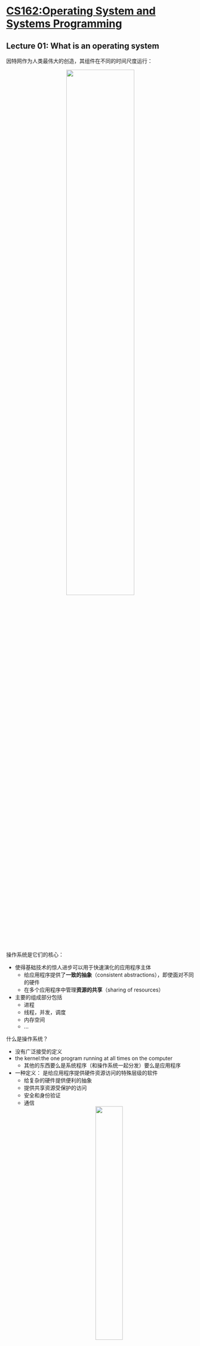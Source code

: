 # [CS162:Operating System and Systems Programming](https://inst.eecs.berkeley.edu/~cs162/fa20/)

## Lecture 01: What is an operating system
因特网作为人类最伟大的创造，其组件在不同的时间尺度运行：<div align=center><img src="https://raw.githubusercontent.com/Haitau1996/picgo-hosting/master/img/20220110161033.png" width="60%"/></div>

操作系统是它们的核心：
* 使得基础技术的惊人进步可以用于快速演化的应用程序主体
  * 给应用程序提供了**一致的抽象**（consistent abstractions），即使面对不同的硬件
  * 在多个应用程序中管理**资源的共享**（sharing of resources）
* 主要的组成部分包括
  * 进程
  * 线程，并发，调度
  * 内存空间
  * ...

什么是操作系统？  
* 没有广泛接受的定义
* the kernel:the one program running at all times on the computer
  * 其他的东西要么是系统程序（和操作系统一起分发）要么是应用程序
* 一种定义： 是给应用程序提供硬件资源访问的特殊层级的软件
  * 给复杂的硬件提供便利的抽象
  * 提供共享资源受保护的访问
  * 安全和身份验证
  * 通信<div align=center><img src="https://raw.githubusercontent.com/Haitau1996/picgo-hosting/master/img/20220112162937.png" width="40%"/></div>

如何才能称为是系统：
* 多个相互关联的部分
  * 每个部分可能和其他的相互作用
* 健壮性要求工程思维
  * 谨慎的错误处理
  * 把电脑当成是具体的机器， 考虑其限制和可能的错误

从软硬件接口的角度考虑：操作系统给应用程序提供硬件细节的抽象。
<div align=center><img src="https://raw.githubusercontent.com/Haitau1996/picgo-hosting/master/img/20220112164038.png" width="60%"/></div>
 
* 操作系统更像是一个魔术师,为物理资源提供简单易用的抽象
  * 无限的内存， 专用的机器（其实可能是共享的）
  * 高层级的对象： 文件、用户、消息
  * 掩盖限制， 虚拟化<div align=center><img src="https://raw.githubusercontent.com/Haitau1996/picgo-hosting/master/img/20220112165238.png" width="80%"/></div>

  * 应用程序的“machine”实际上是 OS 提供的进程抽象
  * 每个运行中程序都在它自己的进程上运行
  * 进程提供比原硬件更好的接口
  * 进程是 OS 提供带有受限权力的执行环境，其中包含：
    * 地址空间：一块受保护的内存
    * 一个或者多个控制执行的线程
    * 其他与它关联的系统状态，如打开的文件， 打开的 sockets
* Referee(裁判， 仲裁者)
  * 管理 protection, isolation and sharing of resources<div align=center><img src="https://raw.githubusercontent.com/Haitau1996/picgo-hosting/master/img/20220112171552.png" width="60%"/></div>
* Glue(胶水)
  * 提供 common services
  * 通常是通过库来提供

## Lecture 02: Four Fundamental OS Concepts
OS 抽象底层的硬件抽象以管理复杂性，<div align=center><img src="https://raw.githubusercontent.com/Haitau1996/picgo-hosting/master/img/20220112234543.png" width="40%"/></div>

* 处理器 ➡️ 线程（thread）
* 内存 ➡️ 地址空间
* 硬盘 ➡️ 文件
* 网络 ➡️ Sockets
* 机器 ➡️ 进程（processes）

因此对于任意的 OS 领域，我们可以考虑下面两个问题：
* 需要应对怎样的硬件接口？ （physical reality）
* 需要提供怎样的软件接口？ （nicer abstraction）

四个重要的 OS 概念：
* 线程：执行的上下文
  * 完整描述程序的状态
  * 有程序计数器，寄存器， 执行标志，栈
* 地址空间(可能有翻译机制)
  * 程序可以获取的内存地址集合，
* 进程(process): 一个正在运行的程序实例
* 双模式操作、保护

指令的 fetch/Decode/Execute 循环：<div align=center><img src="https://raw.githubusercontent.com/Haitau1996/picgo-hosting/master/img/20220113000129.png" width="40%"/></div>

### Thread of Control
* 线程是单个独立的执行上下文环境， 相当于上面的 fetch/decode/Execute loop 的虚拟化版本
* 当线程**驻留**(resident)在处理器寄存器中的时候， 它正在处理器中执行
* 驻留意味着寄存器持有该线程的根状态（上下文）
  * 包括了程序计数器(PC)寄存器 和正在执行的指令
    * PC 指向内存中要运行的下一条指令
    * 指令存放在内存中
  * 包括即将进行计算的立即数（可能是值本身或者指针）
  * 栈指针存放者栈顶的地址
  * 其他的线程则放在内存中
* 一个线程在没有加载到处理器中的时候被称为暂停(suspended)
  * 处理器的状态指向其他线程

从硬件的视角看程序的执行过程：<div align=center><img src="https://raw.githubusercontent.com/Haitau1996/picgo-hosting/master/img/20220113001607.png" width="40%"/></div>

假设我们只有一个处理器， 我们应该怎样提供多出处理器的假象：<div align=center><img src="https://raw.githubusercontent.com/Haitau1996/picgo-hosting/master/img/20220113002124.png" width="30%"/></div>
* 时分复用(multiplex in time)
* 线程实际上是虚拟的处理器<div align=center><img src="https://raw.githubusercontent.com/Haitau1996/picgo-hosting/master/img/20220113002307.png" width="40%"/></div>
* 因此线程（虚拟的处理器）中要有下面的内容：
  * PC, stack pointer
  * 寄存器
* 线程在哪里？
  * 运行在实际的内核中或者
  * 保存在一块内存中（被称为 TCB, Thread Control Block）
* 在线程之间切换的过程中， 发生了上下文切换
  * OS 正常运行
  * 将 PC,SP... 等放到 vCPU1 的 TCB 中
  * 从 vCPU2 的 TCB 中加载 PC,SP..., 跳转到 PC 的指令上
* 触发切换的机制
  * 计时器，voluntary yield, I/O ...

线程控制块（TCB）保存了线程不再运行时的寄存器内容， For now, 可以认为它们保存在 kernel 中。

### 地址空间
地址空间 👉 可访问的空间集 + 与之关联的状态。我们在地址上读写时， 很多事情都可能发生：
* 可能像正常的内存一样行为
* 可能忽略写操作
* 可能导致 I/O （memory-mapped I/O）
* 可能导致异常
* 可能和其他的程序通讯

<div align=center><img src="https://raw.githubusercontent.com/Haitau1996/picgo-hosting/master/img/20220113005310.png" width="50%"/></div>
不同类型的数据放在地址空间的不同区域：

* 程序放置于 code segment 中
* 全局变量， 静态变量，字符串字面值等放置在 Static Data segment 中
* 局部变量放在 stack segment 中
* malloc 等调用产生的变量放置在 heap 中

过去简单的 multiprogramming 模型， 每个 thread 都可以读写内存（可能是其他 thread 的内存，也可能是 OS 的）， 这带来很高的风险。  
操作系统必须在用户程序面前保护自身：
* 可靠性： 损害操作系统的程序自身会崩溃
* 安全性： 限制 threads 可以做的范围
* 隐私性： 限制每个 thread 智能访问有权限的数据
* 公平性： 每个 thread 智能占有合理范围的计算机资源

OS 必须保证用户不受其他用户侵害：
* 保证一个用户的 threads 不会被其他用户的 threads 影响

#### 简单的保护： Base and Bound(B&B)
<div align=center><img src="https://raw.githubusercontent.com/Haitau1996/picgo-hosting/master/img/20220113210947.png" width="60%"/></div>

Simple Protection 中用的依旧是物理地址， 加载的时候会做 address translation, 硬件会把指针和 base 和 bound 两个值做快速的比较。
* 提供了 OS 保护和程序的隔离
* 需要重定位加载器
* 地址路径上没有加法(addition)

#### 带有 Base 和 Bound 的简单地址转换
<div align=center><img src="https://raw.githubusercontent.com/Haitau1996/picgo-hosting/master/img/20220113211900.png" width="60%"/></div>

* 硬件重定位
* 同样提供了 OS 保护和程序的隔离

#### 另一种思路： 地址空间转换
<div align=center><img src="https://raw.githubusercontent.com/Haitau1996/picgo-hosting/master/img/20220113212233.png" width="50%"/></div>

更进一步的做法就是将整个虚拟地址空间分割成等尺寸的块(paged virtual address space)
* 所有的页都是相同的尺寸， 更方便地放在内存中
* 硬件使用**页表**(page table)来翻译地址
  * 每页有不同的 base
  * bound 就是页的大小
  * 特定的硬件寄存器可以存放页表的指针
  * 可以将内存当成是 page size 的帧， 可以将任意 page 放入任意帧<div align=center><img src="https://raw.githubusercontent.com/Haitau1996/picgo-hosting/master/img/20220113212910.png" width="80%"/></div>

### 进程
定义： 具有受限制权限的执行环境
* 有一个或者多个线程的受保护地址空间
* 自有的内存（地址空间）
* 自有的文件描述符， 文件系统内容
* 封装了一个或者多个**共享 process resources** 的线程

应用程序被当做进程执行：
* 复杂的程序可能 fork/exec 子进程

使用进程的原因：
* 进程间相互保护
* 保护 OS
* 进程提供了内存保护

进程权衡效率和保护
* 同一个进程间相互通讯比较容易
* 进程间的相互通讯要复杂很多

<div align=center><img src="https://raw.githubusercontent.com/Haitau1996/picgo-hosting/master/img/20220113213812.png" width="50%"/></div>

* 线程封装了并发
  * 是主动的部件
* 地址空间封装了保护
  * 是被动的部件
  * 防止 buggy 程序损害操作系统
* 为什么在一个地址空间中要有多个 thread
  * 并行： 利用真实硬件的并行性
  * 并发： 方便同时处理 I/O 和其他事件

从机制上， 我们需要提供优先级， 不然一个进程可能改变自己的 page table pointer.

### 双模式操作
**硬件**提供最少两个模式（最小一个模式位，模式位的表示取决于具体的硬件）：
1. 内核态
2. 用户态

某些操作是禁止在用户态运行
* 更改页表指针、禁用中断、直接与硬件交互、写入内核内存 
<div align=center><img src="https://raw.githubusercontent.com/Haitau1996/picgo-hosting/master/img/20220113214900.png" width="70%"/></div>

严格控制用户态和内核态之间的切换（仅限于系统调用，中断，异常），例如 unix 的系统结构：<div align=center><img src="https://raw.githubusercontent.com/Haitau1996/picgo-hosting/master/img/20220113214944.png" width="70%"/></div>

<div align=center><img src="https://raw.githubusercontent.com/Haitau1996/picgo-hosting/master/img/20220113215415.png" width="60%"/></div><div align=center><img src="https://raw.githubusercontent.com/Haitau1996/picgo-hosting/master/img/20220113215505.png" width="60%"/></div>

有三种方式实现用户态到内核态的转换：
* 系统调用， 如进程要求系统服务(e.g., exit), 调用进程外的函数。。。
* 中断， 如 计时器，I/O 操作
* 异常或陷阱

## Lecture 03: Abstraction 1 - Threads and Processes, A quick Intro
这部分的主要目标是介绍 Thread 抽象：
* 什么是 thread
  * 什么不是 
* 为什么 thread 重要(motivation)
* 怎样使用 thread 编程
* thread 的替代品

### 上节回顾
<div align=center><img src="https://raw.githubusercontent.com/Haitau1996/picgo-hosting/master/img/20220113225909.png" width="60%"/></div>

前面提到的地址空间的概念， 其中的 translation map 由硬件的 MMU(Memory Management Unit)提供， 而操作系统负责它的配置(通过 Page Table)， 这种转换机制提供了保护功能, 因为程序无法访问其他程序和 OS 的存储空间。  
Process(进程) 是一个受保护的执行环境， 里面有一个或者多个 Thread(线程)， 它是一个 running program 实例， 使用进程是为了 protected from each other 同时 OS protected from them, 在现代操作系统中， 所有 kernel 外运行的程序都在进程中运行。  
双模操作： 进程在用户态运行， 而内核在内核态运行。我们需要严格控制两个模式之间的切换。  

### 什么是 thread
* 之前的定义：**单独的执行上下文**
* 它提供这样的抽象： 代表**独立可调度任务**的单个执行序列。
* threads 是一种并发机制(overlapping execution)
  * 此外它们也可以并行执行(simultaneous execution)
* 保护是和它无关的概念
  * 一个 protection domain 可能包含一个或者多个 thread

### thread 的动机
* 操作系统必须能够同时处理多个事情(multiple things at once, MTAO)
  * 进程， 中断， 后台的系统维护
* 网络服务器也必须处理 MTAO
  * 同时处理过个连接
* 并行程序必须处理 MTAO
  * 以实现更高的性能
* 有用户界面的程序经常需要处理 MTAO
  * 在进行计算时实现用户响应 
* 网路和硬盘相关的程序也应该处理 MTAO
  * 获取或者通信过程中有一系列的步骤，降低延迟

**Threads 可用于处理 MTAO**:
* 它是 OS 提供的并发单元
* 每个 threads 可以表示一个事情或者一个任务

和 multiprocessing 和 multiprogramming 相关的概念：
* Multiprocessing: Multiple CPUs(cores)
* Multiprogramming: Multiple jobs/processes
* Multi-threading: Multiple threads/processes<div align=center><img src="https://raw.githubusercontent.com/Haitau1996/picgo-hosting/master/img/20220114145020.png" width="60%"/></div>

我们写的并发程序要十分小心， 无论调度器如何处理都应该有正确的结果，因为 threads 并发执行意味着：
* **调度器可以自由地以任何顺序或交错运行线程**
* 线程可以执行到结束或者以大的代码块、小的代码块在时间切片中运行(不同的任务可能有重叠)

因此并发并不是并行：
* 并发是能够 handling multiple things at once (MTAO)
* 并行是能同时做多个事情(simultaneously)，如上图中任意时刻都有 A/B/C 三个程序的指令在执行
* 例如， 两个运行在一个 one-core 系统中的 thread 就是并发地执行， 但是不是并行
  * 每个 thread 处理一件事情
  * 但是两个 thread 并不需要 execute simultaneously 
    ```C++
    int main() {
      ComputePI(“pi.txt”);
      PrintClassList(“classlist.txt”);
    }
    int main() {
        create_thread(ComputePI, “pi.txt”);
        create_thread(PrintClassList, “classlist.txt”);
    }
    ```
    在第一个例子中， 因为 $\pi$ 的计算永远不会结束， 因此永远不会进入打印的函数。引入 thread 后， 调度器就可以让两个函数交替运行。
    * 给出有额外的 CPU 在运行第二个过程的错觉<div align=center><img src="https://raw.githubusercontent.com/Haitau1996/picgo-hosting/master/img/20220114150434.png" width="50%"/></div>

另一个实用的动机是 计算/IO 重叠：**在单独的线程中处理 IO 可以避免阻塞其他计算过程**。<div align=center><img src="https://raw.githubusercontent.com/Haitau1996/picgo-hosting/master/img/20220114151254.png" width="50%"/></div>

#### Thread 屏蔽 I/O 延迟
一个 thread 至少有三种可能状态：
* running
* ready : 可以运行， 但是当下没有运行
* blocked: 无法运行

如果一个 thread 在等待 I/O 结束， 操作系统会将它标志为 BLOCKED, 一旦 I/O 完成， OS 会将它标志为 READY。
* 如果没有 IO: <div align=center><img src="https://i.imgur.com/fyE18uO.png" width="50%"/></div>
* 如果线程 1 进行了一个 IO 操作<div align=center><img src="https://raw.githubusercontent.com/Haitau1996/picgo-hosting/master/img/20220114151809.png" width="50%"/></div>

因此， 在涉及 I/O 或者需要大量计算的工作时候， 需要将它和需要快速响应的工作分开到不同的 threads 中：
```C++
int main() {
    create_thread(ReadLargeFile, “pi.txt”);
    create_thread(RenderUserInterface);
}
```
这样及时在进行长时间的 IO 操作， 系统依旧可以响应用户的输入。
### Multi-threaded 程序
通常编译器生成的可执行文件运行时， 进程的地址空间上最初只有一个线程，它在启动后可以通过系统调用创建一个新的线程， 这些线程共享同一个地址空间。相对的进程作为一种保护措施，进程键的information sharing 就困难很多，一般是通过进程间通信的。
#### 系统调用
<div align=center><img src="https://raw.githubusercontent.com/Haitau1996/picgo-hosting/master/img/20220114154521.png" width="60%"/></div>

很多时候系统调用隐藏在编程的接口中
* 系统库提供 system call
* 编程语言的运行时使用系统库<div align=center><img src="https://raw.githubusercontent.com/Haitau1996/picgo-hosting/master/img/20220114155009.png" width="50%"/></div>

#### OS 库的线程 API : pthread
* `int pthread_create(pthread_t *thread, const pthread_attr_t *attr,
                      void *(*start_routine)(void*), void *arg);`
    * 实际做的事情就是创建一个 thread, 然后使用 `arg` 为参数运行 `start_routine`，
    * 其中的 start_routine 是一个函数指针， 它的参数和返回值都是 void*。
* `void pthread_exit(void *value_ptr);`
    终止线程并且将 value_ptr 值可供 successful join 的线程访问
* `int pthread_join(pthread_t thread, void **value_ptr);`
  * 暂停调用端的执行直到目标线程终止

`pthread_create` 包装成一个普通的函数， 但是其中有在内核态执行的汇编代码：<div align=center><img src="https://i.imgur.com/gDRK95G.png" width="70%"/></div>

#### Fork-Join Pattern
<div align=center><img src="https://i.imgur.com/tCZ6vBM.png" width="40%"/></div>

我们使用一个小的[测试代码](Code/lec03/pthread_test.c)可以看到， 线程的很多状态在同一个进程/地址空间中是共享的：
* 内存中的内容(如 全局变量， 堆)
* IO 状态， 如文件描述符， 网络连接等

但是也有很多线程私有的状态：
* 存放在 TCB(Thread Control Block) 中的状态
* CPU 寄存器(包括 PC)
* 执行栈(Execution stack)
  * 参数， 临时变量
  * Return PCs<div align=center><img src="https://i.imgur.com/PREiRgh.png" width="50%"/></div>

这带来了新的问题， 不同线程的栈可能重合：<div align=center><img src="https://i.imgur.com/B4yHYpd.png" width="70%"/></div>

#### 并发下的正确性
<div align=center><img src="https://i.imgur.com/IAMV4gO.png" width="70%"/></div>

操作系统给提供了一个假象， 它拥有无穷多个处理器， 而实际上不同的线程在调度器下以不同的“速度”执行， 因此程序必须再任何调度下都可以正确运行。<div align=center><img src="https://i.imgur.com/omFwl7S.png" width="40%"/></div>

* 因此下面的事情是非确定性的：
  * 调度器可以以**任何顺序**运行线程
  * 调度器可以在**任何时候**切换线程
* 独立的线程
  * 和其他线程没有共享的状态
  * 确定性、可重复的条件
* 合作的线程
  * 多个线程间有共享状态

**竞态状态**：<div align=center><img src="https://i.imgur.com/TXYTX5u.png" width="40%"/></div>X 可能是 1，3，5(非确定的)。

几个相关的定义：
* 同步(Synchronization)：线程之间的协调，通常与共享数据有关。  
* 互斥([Mutual Exclusion](https://zh.wikipedia.org/zh-cn/%E4%BA%92%E6%96%A5%E9%94%81)):确保某个时刻只有一个线程做某件事情(一个线程排除其他的)
  * 它是同步的一种
* 临界区段（[Critical section](https://zh.wikipedia.org/zh-cn/%E8%87%A8%E7%95%8C%E5%8D%80%E6%AE%B5)）:一个访问共享资源的程序片段，而这些共享资源又无法同时被多个线程访问的特性。
  * 互斥的结果
* 锁： 在同一时间只能由一个线程持有的对象
  * 提供互斥

锁提供了两个操作：
* acquire(): 等待，直到锁被释放，然后将它标记为 busy。
  * 当它返回的时候，我们就认为线程持有这个锁
* release(): 将锁标记为 free<div align=center><img src="https://raw.githubusercontent.com/Haitau1996/picgo-hosting/master/img/20220323183639.png" width="70%"/></div>

pthread 库中提供了锁：
* `int pthread_mutex_init(pthread_mutex_t *mutex,
                          const pthread_mutexattr_t *attr)`
* `int pthread_mutex_lock(pthread_mutex_t *mutex);`
* `int pthread_mutex_unlock(pthread_mutex_t *mutex);`<div align=center><img src="https://raw.githubusercontent.com/Haitau1996/picgo-hosting/master/img/20220323184025.png" width="80%"/></div>

例如在上段代码的临界区段中， 先获取了 lock, 这时候线程持有了锁， 其他线程就无法进入修改 `my_common` 的值。如果获取的时候， 锁已经被其他线程持有， 那么线程就会休眠等待直到锁被释放。

### Bootstrapping(自举)
进程是由其他进程创建的， 而第一个进程是由内核创建的：
* 它通常被设置为内核启动前的参数
* 经常被叫做 "init" 进程

这个进程创建之后， 系统中的所有进程都是由其他进程创建。相关的接口如下：
* `exit()` – terminate a process
  * 如果没有显式调用， OS 库函数会帮我们调用，实际上可执行文件的入口也在 OS 库中， 然后 OS 库再调用 main 函数
* `fork()` – **copy the current process**，包括栈中的内容
  * 新进程有不同的 pid
  * 并且新进程包含单个线程
  * [fork()](Code/lec03/fork1.c) 中的所有值都是父进程的 copy,<font color=blue>包括文件描述符，地址空间等</font>,<font color=red>除了该函数的返回值</font>
    * 在新创建的子进程中该变量值为 0
    * 在调用端(父进程)中， 变量值为新创建进程的 pid<div align=center><img src="https://raw.githubusercontent.com/Haitau1996/picgo-hosting/master/img/20220323190309.png" width="50%"/></div>
    * 地址空间是一个完全相当同的副本, 但是如果修改其中的值， 不会相互影响, 因为他们在不同的进程中,但是因为调度器可能有自己的调度策略， [示例代码中](Code/lec03/fork_race.c)打印的顺序是未定义的(有 `sleep()` 通常是交错输出，没有的话通常分别输出)
* `exec()` 执行一个新的程序： 我们可以在 fork 之后的新进程中执行别的程序, 例如一个 shell <div align=center><img src="https://raw.githubusercontent.com/Haitau1996/picgo-hosting/master/img/20220324190044.png" width="60%"/></div>
* `wait()`:等待一个进程结束
* `kill()`:send a signal (interrupt-like notification) to another process
* `sigaction()` – set handlers for signals,可以自定义中断处理[程序](Code/lec03/inf_loop.c),不同按键可以触发的信号：<div align=center><img src="https://raw.githubusercontent.com/Haitau1996/picgo-hosting/master/img/20220324191310.png" width="70%"/></div>


## Lecture 04: Abstractions 2 - Files and I/O
### semaphores(信号量)：A quick Look
* 信号量是某种一般性的锁(generalized lock)
* 定义： 信号量有一个非负的整数， 它支持下面两种操作
  * P() or `down()`: 一种原子操作， 等待信号量变正， 然后将它减一
    * 可以将它视为是 wait 操作
  * V() or `up()`: 一种原子操作， 将信号量加一， 如果有任务在等待信号量, 将它唤醒
    * 可以将它视为是 signal 操作
  * 信号量像是一个整数，除开非负这个特性外， 它还只允许两个操作 P/V, 无法读取和赋值(除非在初始化时, POSIX 中可以读取， 但是技术上不认为是好的接口)
  * <font color=red> 信号量的操作是原子化的</font>

#### 两种模式
* Mutual Exclusion:(like lock)
  * 创建一个 binary semaphores or mutex
    ```C++
    initial value of semaphore = 1;
    semaphore.down();
        // 这是临界区段代码
    semaphore.up()
    ```
* Signaling 其他线程， 如下面的代码中， Join 部分并没有先运行， 而是等待 Finish 部分将信号量 +1 之后将它唤醒， 然后再给信号量 -1： <div align=center><img src="https://raw.githubusercontent.com/Haitau1996/picgo-hosting/master/img/20220324182432.png" width="70%"/></div>

### Unix/POSIX 理念： 所有东西都是文件
* 所有的东西都有相同的接口：
  * 硬盘上的文件
  * 设备(终端，鼠标指针等)
  * 网络(Sockets)
  * 进程间的通信(管道，Sockets)...
* 它们都基于几个系统调用`open()`/`read()`/`write()` 和 `close()`
* 附加的 `ioctl()` 以自定义不怎么匹配的事情(如屏幕分辨率等)

### 文件系统抽象
* 文件
  * Named collection of data in a file system
  * POSIX 中的 data: 字节的序列
  * 文件的元信息： 关于文件的信息， 包括大小，修改时间， 所有者等
* 目录
  * 包含了文件和目录的层次结构
  * 实际上就是 name 到实际文件内容的映射
* 每个进程都有当下工作目录， current working directory
  * 可以通过 `int chdir(const char* path)` 系统调用设置
  * 绝对路径 vs 相对路径(shell 中还有缩写 ~ 表示本用户目录， ~cs162 表示 cs162 的用户目录) 

从不同的层级看到的 I/O 也有一些区别：
<div align=center><img src="https://raw.githubusercontent.com/Haitau1996/picgo-hosting/master/img/20220324214224.png" width="80%"/></div>

#### High-Level File I/O: Streams
* 流实际上是带有位置未格式化的字节序列(可能是纯文本或者二进制文件)带有位置<div align=center><img src="https://raw.githubusercontent.com/Haitau1996/picgo-hosting/master/img/20220324215112.png" width="40%"/></div>
    ```C
    #include<stdio.h>
    FILE *fopen(const char *filename, const char* mode);
    int fclose(FILE *fp);
    ```
* 打开的流是使用指向 FILE 结构体的指针表示(打开失败指针就为 NULL)
* 有三个 implicitly 打开的流， 标准输入输出和标准错误， 他们之间的组合可以使得进程之间通过管道这种链式的结构相互通信： `cat hello.text | grep "hello"`
* API(libc 的函数在 man-page 的第三部分): 
    ```C++
    // character oriented
    int fputc( int c, FILE *fp );
    // rtn c or EOF on err
    int fputs( const char *s, FILE *fp );
    // rtn > 0 or EOF
    int fgetc( FILE * fp );
    char *fgets( char *buf, int n, FILE *fp );

    // block oriented
    size_t fread(void *ptr, size_t size_of_elements,
                 size_t number_of_elements, FILE *a_file);
    size_t fwrite(const void *ptr, size_t size_of_elements,
                  size_t number_of_elements, FILE *a_file);

    // formatted
    int fprintf(FILE *restrict stream, const char *restrict format, ...);
    int fscanf(FILE *restrict stream, const char *restrict format, ... );
    ```
* 移动位置标识符<div align=center><img src="https://raw.githubusercontent.com/Haitau1996/picgo-hosting/master/img/20220324221716.png" width="50%"/></div>
    ```C++
    int fseek(FILE *stream, long int offset, int whence);
    long int ftell (FILE *stream)
    void rewind (FILE *stream)
    ```

#### UNIX I/O 
Unix I/O 背后的设计理念：
* 统一性 ： everything is a file
  * 文件操作，设备 I/O, 进程间通信都通过 `open()`/`read()`/`write()` 和 `close()`
  * 允许程序的简单组合（find, grep, wc）
* 在使用之前要打开
  * 可以在打开的时候控制访问权限和属性
* Byte-Oriented
  * 即使是传输 blocks, 也是以 bytes 做寻址
* 内核会缓存输入输出， 磁盘是分块的，缓存可以帮助提高性能， 同时匹配设备的 block 结构

Unix I/O 的接口：
```C++
#include <fcntl.h>
#include <unistd.h>
#include <sys/types.h>
int open (const char *filename, int flags [, mode_t mode])
int creat (const char *filename, mode_t mode)
int close (int filedes)
```
其中的 flags 和 mode 都是 bit vector， 返回值是一个文件描述符。
* 文件描述符在内核中表示一个打开的文件实例
* 这是出于安全性的考虑，只给了一个数字就意味着你无法做超出权限的事情， 内核会用你提供的数字和内部的 entry 匹配， 文件描述符是线程私有的， 给一个随机数并没有用， 匹配失败则无法进行文件操作
* 文件描述符和 high-level 中的 FILE* 可以相互转换(`int fileno (FILE *stream)/FILE * fdopen (int filedes, const char *opentype)`)
* low-level 文件 API 和 high-level 基本对应
    ```C++
    ssize_t read (int filedes, void *buffer, size_t maxsize)
    ssize_t write (int filedes, const void *buffer, size_t size)
    off_t lseek (int filedes, off_t offset, int whence)
    ```

两个 API 的[对比](Code/lec04/high_vs_low.c)：
* low-level 只是系统调用的简单包装(Operations on file descriptors are visible immediately)
* high-level 做了额外的工作，如缓存等， 可以减少系统调用的次数(Streams are buffered in user memory)<div align=center><img src="https://raw.githubusercontent.com/Haitau1996/picgo-hosting/master/img/20220325095115.png" width="80%"/></div><div align=center><img src="https://raw.githubusercontent.com/Haitau1996/picgo-hosting/master/img/20220325101812.png" width="80%"/></div>
* FILE* 指向的结构体中有很多东西
  * 文件描述符， buffer, 锁...
  * 当我们调用 fwrite 时， 它会先写入 FILE 的 buffer, 如果 buffer 满了就会 flush(冲洗缓冲区)，也可以调用库函数手动缓冲
  * 写代码时候对缓冲区的冲洗做最低假设(不能依赖缓存满了自动冲洗的机制)<div align=center><img src="https://raw.githubusercontent.com/Haitau1996/picgo-hosting/master/img/20220325101432.png" width="60%"/></div>

### 内核维护的状态
我们成功调用 `open()` 之后：
* 文件描述符(file descriptor) 会返回给用户
* 内核会创建关于打开文件的描述

对于每个进程， 内核都会维护从文件描述符到实际文件描述的映射。文件描述信息具体如下：<div align=center><img src="https://raw.githubusercontent.com/Haitau1996/picgo-hosting/master/img/20220325112110.png" width="80%"/></div>

对于单个进程， 可以用下面的示意图来描述<div align=center><img src="https://raw.githubusercontent.com/Haitau1996/picgo-hosting/master/img/20220325112235.png" width="50%"/></div>  
如果我们使用 `fork()` 复制出一个新的进程:<div align=center><img src="https://raw.githubusercontent.com/Haitau1996/picgo-hosting/master/img/20220325112456.png" width="80%"/></div>

这意味着两者都可以访问那个文件，并且共享相同的文件描述。如果进程 1 关闭了文件， 进程 2 依旧持有该文件的描述， 终端模拟器就是一个很好的例子：<div align=center><img src="https://raw.githubusercontent.com/Haitau1996/picgo-hosting/master/img/20220325112925.png" width="80%"/></div>

使用 `dup`/`dup2` 两个系统调用可以产生指向同一个文件描述的新文件描述符`open(“foo.txt”);read(3, buf, 100);dup(3);dup2(3, 162);`：<div align=center><img src="https://raw.githubusercontent.com/Haitau1996/picgo-hosting/master/img/20220325113335.png" width="50%"/></div>

## Lecture 05: Abstractions 3 - IPC, Pipes and Sockets
<div align=center><img src="https://raw.githubusercontent.com/Haitau1996/picgo-hosting/master/img/20220325114152.png" width="80%"/></div>
一个 web Server 的工作流程如下：
<div align=center><img src="https://raw.githubusercontent.com/Haitau1996/picgo-hosting/master/img/20220325163739.png" width="80%"/></div>

### 进程间通信
*  为什么需要进程间的通信？
  * 我们希望进程之间合作共同完成任务， 同时避免安全上的问题
* 实际上进程的设计是不鼓励进程间通信的
* 实现思路
  * 最简单的思路是通过文件来实现：<div align=center><img src="https://raw.githubusercontent.com/Haitau1996/picgo-hosting/master/img/20220326162535.png" width="70%"/></div>
    * 但是这需要**付出非常高昂的代价**， 在硬盘读取过程中， 至少需要 1 million 的指令周期
  * 另一种思路是使用共享的内存<div align=center><img src="https://raw.githubusercontent.com/Haitau1996/picgo-hosting/master/img/20220326162110.png" width="70%"/></div>
  * 考虑像内核寻求帮助， 使用一个内存中的队列， 通过系统调用实现以保证安全<div align=center><img src="https://raw.githubusercontent.com/Haitau1996/picgo-hosting/master/img/20220326162349.png" width="70%"/></div>
    * A 写入的数据直到 B 读取完成之前都会存在于内存中
    * 和文件读写有相同的接口
    * 如果 A 写入得过快或者 B 读取得过快， 我们可以考虑 waiting
    * Unix 管道就是一个例子， 它有有限的缓存：<div align=center><img src="https://raw.githubusercontent.com/Haitau1996/picgo-hosting/master/img/20220326163002.png" width="70%"/></div>
      * 如果 A 试图在缓存已经满的时候写入， it blocks(put to sleep until space)
      * 如果 B 在缓存空的时候读取， 它将被阻塞(put to sleep until data)
      * 系统调用`int pipe(int fileds[2])`: 从 `fileds[0]`读取， 写入到 `fileds[1]`, 例如， 我们可以先 fork, 然后分别将父进程和子进程的一端关闭：<div align=center><img src="https://raw.githubusercontent.com/Haitau1996/picgo-hosting/master/img/20220326164124.png" width="70%"/></div>
      * 在管道中， 如果最后一个 "write" 文件描述符被关闭了(相当于是管道被关闭)， 这时候去读只能得到 `EOF`
      * 如果最后一个 "read" 文件描述符被关闭了， 写操作会产生 "SIGPIPE" 信号， 忽略它会引发“EPIPE” 错误

### 客户端-服务器协议：跨越网络的进程间通信
<div align=center><img src="https://raw.githubusercontent.com/Haitau1996/picgo-hosting/master/img/20220326191508.png" width="70%"/></div>
上图中的每个客户端都有自己的 ip 地址和端口，所以通信的 channel 是独一无二的。

* client(客户) 一般只有某些时候在线， 
  * 在需要的时候向客户端发送请求，
  * 不和其他的客户端直接通信， 
  * 并且需要知道服务器的地址
* server 总是在线
  * 需要响应很多客户的请求
  * 不发起和客户端的通信(通信由客户端发起)
  * 需要一个固定并且广为人知的地址

网络连接实际上就是两个进程(可能在不同的机器上)的**双向字节流**(目前讨论的都是 TCP 协议下)， 抽象地理解，端点 A 和 B 之间的的连接包括：
* A 发送给 B 的字节队列(buffer 有限)
* B 发送给 A 的字节队列(buffer 有限)

而这种通信看上去就像是**File I/O**,<div align=center><img src="https://raw.githubusercontent.com/Haitau1996/picgo-hosting/master/img/20220326194753.png" width="70%"/></div>

* 上图的 Sockets 就是通信的端点(Endpoint)
  * 其中包含了存放临时文件的队列
  * 在任何类型的网络中都是同样的抽象， Local, the Internet and etc.
* 连接就是两个 Sockets 在网络上连接在了一起 ➡️ IPC over network

#### 套接字： More Details
* 看上去像是一个带有**文件描述符**的文件
  * 对应一个网络连接(有两个队列)
  * 向 Output 队列写入
  * 从 Input 队列读取
  * 有的操作不可用， 如 `lseek`
* 如何使用 Sockets 支持真实世界的应用？
  * 一个双向的字节流远远不够
  * 可能需要 messaging facility 来将 stream 分解成 chunks
  * 可能需要 RPC 工具来将一种环境转换为另一种环境，并通过网络提供函数调用的抽象

<div align=center><img src="https://raw.githubusercontent.com/Haitau1996/picgo-hosting/master/img/20220326200636.png" width="90%"/></div><div align=center><img src="https://raw.githubusercontent.com/Haitau1996/picgo-hosting/master/img/20220326200838.png" width="90%"/></div>

在上面的过程中， 我们做了一些假设：
* 可靠性， 向管道一样， 没有丢失
* 序列流是有序的
  * write X then write Y => read gets X then gets Y

#### 创建套接字
* 文件创建可以从根目录开始， 但是两个套接字并没有公共的祖先， 只有两个队列，如果给打开的套接字命名(标记)
* IP 通信中的 Namespace
  * Hostname (如 `www.eecs.berkeley.edu`)
  * IP address (IP v4 & v6)
  * 端口号(16个Bit)
    * 0~1023 是 well known 或者系统端口(绑定需要管理员权限)
    * 1024 - 49151 是登记端口
    * 后面的是动态或者私有的

<div align=center><img src="https://raw.githubusercontent.com/Haitau1996/picgo-hosting/master/img/20220326202439.png" width="70%"/></div>
通常这样的一个连接有是一个 5 元素构成的元组： 源 ip 地址，目标 ip 地址， 源端口， 目标端口和通信协议(通常是 TCP)。 通常而言， 客户端的端口是随机的， 而服务端口是 well known 的(80 for web, 25 for mail sending and etc.)<div align=center><img src="https://raw.githubusercontent.com/Haitau1996/picgo-hosting/master/img/20220326203144.png" width="80%"/></div>
上面的状态机模型还有一个小的问题就是一次只能有 1 个连接， 我们建立一个连接之后可以 fork 出一个子进程去处理相关的任务， 而自身仍可以监听连接：<div align=center><img src="https://raw.githubusercontent.com/Haitau1996/picgo-hosting/master/img/20220326203612.png" width="90%"/></div>

#### 并发服务器
上面的 fork 中会为每次连接建立一个新的进程一个新的 socket, 可以使用一个新的线程去处理每个连接， 这样的话创建和切换线程都更加高效。<div align=center><img src="https://raw.githubusercontent.com/Haitau1996/picgo-hosting/master/img/20220326204444.png" width="70%"/></div>
这样会带来一个新的问题就是线程数不受限制， 在网页变得更加 popular 之后可能带来新的问题， 这时候可以考虑使用线程池： 将新的 connection 入队， 当有空余的线程的时候再将队列头部弹出处理。<div align=center><img src="https://raw.githubusercontent.com/Haitau1996/picgo-hosting/master/img/20220326204749.png" width="70%"/></div>

## Lecture 06: Synchronization 1 - 并发和锁
### 进程复用 
#### 进程控制块(PCB)
* 在内核眼中每个进程以 PCB 的方式呈现， 它持有很多数据
  * 运行状态(running, blocked, ready)
  * 不运行时保存寄存器状态
  * 进程 ID, 用户， 优先级
  * 地址空间， 翻译 and etc. <div align=center><img src="https://raw.githubusercontent.com/Haitau1996/picgo-hosting/master/img/20220327092213.png" width="30%"/></div>
* 内核的调度器会持有包含这些 PCB 的数据结构， 以分配 CPU,做出 Policy Decision
* 内核也负责分配非 CPU 资源

#### 上下文切换
如果上下文切换过于频繁， 那么所有的CPU资源都用于额外开销，其中的内核态和用户态的切换可能带来昂贵的开销(寄存器状态保存到内存中，或者从内存恢复)：<div align=center><img src="https://raw.githubusercontent.com/Haitau1996/picgo-hosting/master/img/20220327093246.png" width="70%"/></div>

#### 进程的生命周期
<div align=center><img src="https://raw.githubusercontent.com/Haitau1996/picgo-hosting/master/img/20220327094015.png" width="70%"/></div>

在进程执行的各个阶段， 它可能会有下面不同的状态：
* new : 进程/线程 被创建了
* ready: 进程具备运行条件，但是在等待分配处理器以便运行
* running: 指令正在被执行
* waiting: 进程在等待其他事件完成， 在此之前不具备运行条件
* terminated: 进程的执行已经结束

### Scheduling
总的来说，PCBs 在不同的队列中移动， 而**调度器**决定它们的移动顺序<div align=center><img src="https://raw.githubusercontent.com/Haitau1996/picgo-hosting/master/img/20220327095521.png" width="70%"/></div>

ready 队列和不同的 I/O 队列： 如果一个进程没有在运行， 意味着它的 PCB 在某个调度队列中
* 不同的设备/信号/condition 有独立的队列
* 队列可以有不同的调度策略<div align=center><img src="https://raw.githubusercontent.com/Haitau1996/picgo-hosting/master/img/20220327140208.png" width="70%"/></div>

#### 并发的核心： Dispatch(分发) loop

* 概念上， 操作系统的调度循环就是不断地切换线程：
  ```Rust
  loop {
    RunThread();
    ChooseNextThread();
    SaveStateOfCPU(curTCB);
    LoadStateOfCPU(newTCB);
  }
  ```
* 这是一个无限循环，通常只有只有关机或者系统崩溃时候才停止

#### 运行一个线程
实现一个 `RunThread()` : 
* 怎样运行一个线程
  * 向 CPU 加载它的状态
  * 加载执行环境(地址空间 and etc.)， 调到 Program Counter
* 怎样重新获取控制器
  * 内部事件(internal events)： 线程自愿归还控制器
  * 外部事件(external events)： 线程被抢占

### 内部事件
* 被 I/O 阻塞： 请求 I/O 的过程实际上是会隐式通知 CPU
* 等待其他线程的信号： 线程请求等待也相当于是通知 CPU
* 线程执行 `yield()` 系统调用： 线程自动放弃 CPU 占用(pthread 也有相关 API `pthread_yield(void)`)

<div align=center><img src="https://raw.githubusercontent.com/Haitau1996/picgo-hosting/master/img/20220327155416.png" width="40%"/></div>

需要注意的是我们陷入 OS 的时候， 需要更改运行的 stack(安全上的考虑)。在运行新的 Thread：
```C++
run_new_thread() {
    newThread = PickNewThread();
    switch(curThread, newThread);
    ThreadHouseKeeping(); /* Do any cleanup */
}
```
切换到新的线程时候， 需要保存所有可能被新线程损坏的东西， PC,regs, stack pointer,等等。 同时还要注意做好线程之间的隔离。  

#### Stack 图解
<div align=center><img src="https://raw.githubusercontent.com/Haitau1996/picgo-hosting/master/img/20220327160434.png" width="85%"/></div>

实际上函数调用栈会来回切换， 是因为我们在上下文切换的代码中刚好改了pc 等寄存器的值， 然后相当于是跳进了另一个函数的调用栈， 依次返回弹出,例如我们从 S 线程调用 switch, 返回时候就进入了 T 线程。
```C++
Switch(tCur,tNew) {
    /* Unload old thread */
    TCB[tCur].regs.r7 = CPU.r7;
    …
    TCB[tCur].regs.r0 = CPU.r0;
    TCB[tCur].regs.sp = CPU.sp;
    TCB[tCur].regs.retpc = CPU.retpc; /*return addr*/
    /* Load and execute new thread */
    CPU.r7 = TCB[tNew].regs.r7;
    …
    CPU.r0 = TCB[tNew].regs.r0;
    CPU.sp = TCB[tNew].regs.sp;
    CPU.retpc = TCB[tNew].regs.retpc;
    return; /* Return to CPU.retpc */
}
```
* <font color=pink> TCP + Stack(User + kernel) 包含了线程完整的可重新开始启动的状态</font>
  * 可以将它放入任何队列中然后恢复
* 在实现 switch 中犯错，如忘记保存某个寄存器， 那么如果该状态未被使用则可能正常运行， 但是系统可能行为异常并且没有任何警告

一般而言上下文切换比切换进程成本要高昂很多， 在 Linux 中：
* 上下文切换的成本 10-100 ms
* 进程间切换的城北 3~4 $\mu$sec
* 切换线程的成本: 100 ns

在用户空间中使用 yield 切换线程就更加高效。<div align=center><img src="https://raw.githubusercontent.com/Haitau1996/picgo-hosting/master/img/20220327162443.png" width="70%"/></div>
进程和线程相关成本的对比：
* 在单核的情况下 <div align=center><img src="https://raw.githubusercontent.com/Haitau1996/picgo-hosting/master/img/20220327162606.png" width="70%"/></div>
* 多核情况下 <div align=center><img src="https://raw.githubusercontent.com/Haitau1996/picgo-hosting/master/img/20220327162738.png" width="70%"/></div>

#### 线程被 I/O 阻塞
<div align=center><img src="https://raw.githubusercontent.com/Haitau1996/picgo-hosting/master/img/20220327163254.png" width="40%"/></div>相当于是之前的 yield 换成了一个 I/O 操作， 依旧是同样的调用系统调用 ➡️ 初始化一个 I/O 操作 ➡️ 运行一个线程切换， 这时候线程进入 blocked 状态， 等 I/O 完成之后会进入 ready状态。  

### 外部事件
如果没有任何 I/O 和 yield ， 那么我么需要使用外部事件：
* 中断 ： 硬件或者软件终止正在运行的代码并且跳入内核的信号
* 计时器 ： 像一个闹钟一样定时（也是一种中断源）

<div align=center><img src="https://raw.githubusercontent.com/Haitau1996/picgo-hosting/master/img/20220327164104.png" width="70%"/></div>

#### 初始化一个 TCB 和栈
1. 初始化 RCB 的寄存器域
   1. stack pointer 指向当前的栈
   2. PC 返回地址 => OS(asm) 程序 `ThreadRoot()`
   3. 两个参数寄存器初始化为 fcnPtr 和 fcnArgPtr
2. 栈数据则不需要初始化， 栈帧中重要的部分都在寄存器中<div align=center><img src="https://raw.githubusercontent.com/Haitau1996/picgo-hosting/master/img/20220327182550.png" width="50%"/></div>

这些工作昨晚之后， `run_new_thread()` 会选择这个新的 TCB 返回时候进入 `ThreadRoot()` 的起始位置， ThreadRoot 大致流程如下：
```C++
ThreadRoot(fcnPTR,fcnArgPtr) {
    DoStartupHousekeeping();
    UserModeSwitch(); /* enter user mode */
    Call fcnPtr(fcnArgPtr);
    ThreadFinish();
}
```

### 原子操作
原子操作指一个操作要么一次完成要么不运行，**不会被线程调度机制打断**。
* 在大多数机器上， 内存的引用和分配是原子化的
* 还有很多指令不是：
  * 双精度浮点的存储经常不是
  * VAX 和 IBM 360 有拷贝整个 array 的指令

线程间的切换可能导致程序错误：<div align=center><img src="https://raw.githubusercontent.com/Haitau1996/picgo-hosting/master/img/20220327184131.png" width="60%"/></div>
这时候我们就需要原子操作告诉调度程序， 不同线程的 load->add->store 三个操作不能相互重叠。

这时候我们考虑 Lock，在进入临界区段前加锁， 然后离开时候释放， 过程中别的线程只能等待(<font color=pink>所有的同步操作都涉及等待</font>)。<div align=center><img src="https://raw.githubusercontent.com/Haitau1996/picgo-hosting/master/img/20220327184928.png" width="70%"/></div>

**Synchronization**(同步)： 使用原子操作保证线程之间的合作。  
**Mutual Exclusion**(互斥)： 保证某个事情只有一个线程在处理， 即一个线程在处理某个资源时候排除其他线程的访问。  
在不加锁的情况下可能出现数据竞争：<div align=center><img src="https://raw.githubusercontent.com/Haitau1996/picgo-hosting/master/img/20220327185859.png" width="60%"/><img src="https://raw.githubusercontent.com/Haitau1996/picgo-hosting/master/img/20220327185945.png" width="70%"/></div>
但是如果锁没有加在合适的位置，依旧无法取得预想中的结果：<div align=center><img src="https://raw.githubusercontent.com/Haitau1996/picgo-hosting/master/img/20220327190117.png" width="60%"/></div>

#### 有限缓存的生产者-消费者问题
<div align=center><img src="https://raw.githubusercontent.com/Haitau1996/picgo-hosting/master/img/20220327191246.png" width="40%"/></div>

在上图所示的模型中， 有几个正确性的约束：
1. 在 buffer 为空的时候，消费者必须等待生产者填充 buffers
2. 在 buffer 满了之后， 生产者必须等待消费者消耗 buffer
3. **同时只有一个线程可以操作 buffer 队列**

使用下面的数据结构实现一个 buffer:<div align=center><img src="https://raw.githubusercontent.com/Haitau1996/picgo-hosting/master/img/20220328093210.png" width="60%"/></div>

使用锁的实现求解问题： 每次生产、消费前都请求加锁， 操作执行完再释放锁：<div align=center><img src="https://raw.githubusercontent.com/Haitau1996/picgo-hosting/master/img/20220327192022.png" width="60%"/></div>这样就很可能产生死锁， 例如一个生产者加了锁， 然后队列已满，进入死循环， 而因为已经加了锁， 消费者就会一直等待。一个非常丑陋的改进方案是， 在无限循环中不断释放和加锁， 在单核和多核环境中都能正常工作， 但是其实的 busy waiting消耗了大量的 CPU 资源：<div align=center><img src="https://raw.githubusercontent.com/Haitau1996/picgo-hosting/master/img/20220327192506.png" width="60%"/></div>
再回顾一下信号量(最早是从火车调度中引入)：
<div align=center><img src="https://raw.githubusercontent.com/Haitau1996/picgo-hosting/master/img/20220327193652.png" width="60%"/></div>

信号量的两种用法：
  * 互斥(初始值为 1)， 也被称为 Binary Semaphore(二进制信号量)或者 mutex(互斥量)
  * 调度约束(初始值为 0)，例如我们想要线程 1 等待线程 2 的信号<div align=center><img src="https://raw.githubusercontent.com/Haitau1996/picgo-hosting/master/img/20220327194509.png" width="50%"/></div>

因为有三个约束条件， 我们考虑使用三个信号量(<font color=pink>每个约束要使用单独的信号量</font>)。<div align=center><img src="https://raw.githubusercontent.com/Haitau1996/picgo-hosting/master/img/20220327195550.png" width="85%"/><img src="https://raw.githubusercontent.com/Haitau1996/picgo-hosting/master/img/20220327200053.png" width="70%"/></div>

## Lecture 07: Synchronization 2 - 信号量，锁的实现 和 原子指令
### Recall
<div align=center><img src="https://raw.githubusercontent.com/Haitau1996/picgo-hosting/master/img/20220328091440.png" width="60%"/></div>
在任务状态段(Task-State Segment) 中有优先级栈，这时候如果系统调用/中断使得用户代码陷入内核代码， 这个过程是由硬件支持的：<div align=center><img src="https://raw.githubusercontent.com/Haitau1996/picgo-hosting/master/img/20220328092619.png" width="80%"/></div>

### 进一步理解并发
一个新的例子，室友买牛奶：<div align=center><img src="https://raw.githubusercontent.com/Haitau1996/picgo-hosting/master/img/20220328103935.png" width="70%"/></div>

这个问题的正确性在于两点：
1. 不要有超过 1 个人同时取买牛奶
2. 如果需， 有人会去买

*  解决方案 1： 使用一个 note 来避免买多了(降低了故障频率， 但是故障依旧会发生，即在检查和加锁的间歇切换线程)
     * 在买牛奶之前留下一个 note(像是某种锁)
     * 买完回来之后移除 note(释放锁)
     * 如果看到了 note 就不去买(等待)<div align=center><img src="https://raw.githubusercontent.com/Haitau1996/picgo-hosting/master/img/20220328104506.png" width="50%"/></div>
* 解决方案 1.5： 在 check_milk 前加锁(**会导致死锁**)<div align=center><img src="https://raw.githubusercontent.com/Haitau1996/picgo-hosting/master/img/20220328105014.png" width="50%"/></div>
* 解决方案 2: 使用两个锁</div><div align=center><img src="https://raw.githubusercontent.com/Haitau1996/picgo-hosting/master/img/20220328193457.png" width="50%"/></div>
    * 依旧会导致问题： 没有任何人去买牛奶(starvation)
* 解决方案 3： A B 线程使用不同的实现， 并且线程 A 中加了轮询。<div align=center><img src="https://raw.githubusercontent.com/Haitau1996/picgo-hosting/master/img/20220328192716.png" width="50%"/></div>
  * 这个实现可以实现预期行为：在 X 处， 如果没有 noteB, A 购买是安全的， 否则就会一致轮询直到 B 做完相关的工作。 而在 Y 处， 如果没有 noteA, B 购买是安全的， 否则会 A 要么去购买要么等待 B 跳过并且移除 noteB.

### 锁的实现
一个 naive 的实现是用中断来实现锁：
* LockAcquire { disable Ints;}
* LockRelease { enable Ints;}

这种实有很大的问题：
* <font color=pink>不能让用户这么做</font>: 用户可能获取锁后进入死循环
* 在实时系统中， 这种做法没有任何时间上的保证： 临界区可能要消耗任意长的时间
* 还有可能会忽略 I/O 或者更重要的事件

更好的实现： 维持一个锁变量， 只有在操作那个变量的时候施加互斥。<div align=center><img src="https://raw.githubusercontent.com/Haitau1996/picgo-hosting/master/img/20220328195044.png" width="60%"/></div>

在这种实现中， 我们<font color=green>有一个更短的临界区段</font>, 只是在禁止中断期间挪动线程所在的队列， 并没有实际运行线程。
* 这么做避免了在 check 和 set 锁值的时候被中断打断
* 否则有可能两个线程都认为他们持有这个锁<div align=center><img src="https://raw.githubusercontent.com/Haitau1996/picgo-hosting/master/img/20220328195943.png" width="50%"/></div>

我们实际来模拟两个线程工作的情况，可以看到， 当 A 持有锁并且没有释放之后， B 在 acquire 锁的过程中会被阻塞， 放入 waiting 队列：<div align=center><img src="https://raw.githubusercontent.com/Haitau1996/picgo-hosting/master/img/20220328200539.png" width="85%"/></div>
并且线程 A 释放锁的时候， 因为 waiting-queue 不为空， 将 B 放入 ready-queue 的时候相当于直接转移锁的控制权， 直到 waiting queue 为空的时候才释放锁(value 重新设置为 0)。<div align=center><img src="https://raw.githubusercontent.com/Haitau1996/picgo-hosting/master/img/20220328220344.png" width="85%"/></div>

## Lecture 08: 同步 3 - 原子指令，Monitors, Readers/Writers
首先， 我们不能把上节介绍的锁实现交给用户， 那么只能通过系统调用(开销相对较高)获取和释放锁。  
Alternative : **<font color=pink> atomic instruction sequences</font>**.下面是一些原子性指令序列的例子， 它们都将一次性执行完毕而不会在中途被调度器切换出去：<div align=center><img src="https://raw.githubusercontent.com/Haitau1996/picgo-hosting/master/img/20220328221644.png" width="60%"/></div>
* 这些指令可以原子性地读取和写入一个值
* <font color = pink>硬件 </font> 负责它的正确实现(在单核和多核上， 单核上相对简单， 后者可能需要缓存一致性协议的帮助)
* 禁止中断只能在单核上运行， 而原子指令序列可以在单核和多核上工作

### 实现
#### 使用 `compare&swap` 实现 Lock-Free 队列
<div align=center><img src="https://raw.githubusercontent.com/Haitau1996/picgo-hosting/master/img/20220329144238.png" width="80%"/></div>

大致的意思是说没有冲突的时候才做交换:
1. ld r1 M[root] 是将 root 的值读入寄存器 r1 中(temp = root)
2. st r1 M[object] 是将 r1 的值(root)写入 object (obj->next = temp)
3. 这时候 root地址的值依旧是 r1, 那么使用 object 覆写 root, 也就是说 root 指向新的节点

#### 使用 `test&set` 实现锁
```C++
// (Free) Can access this memory location from user space!
int mylock = 0; // Interface: acquire(&mylock);
                // release(&mylock);
acquire(int *thelock) {
    while (test&set(thelock)); // Atomic operation!
}
release(int *thelock) {
    *thelock = 0;// Atomic operation!
}
```
简单说明：
1. 如果 lock 是 free 的， 读取的值为 0 设置值为 1， 然后锁就变成了 busy 模式， 并且返回值是 0 循环就结束了
2. 如果锁是是 busy 的 ， 这时候去获取锁就是 busy-waiting, 那么所有的时钟周期都被浪费了
3. 释放锁之后， 切换到 busy-waiting 的线程， 它可以继续下一步， 同时获得了锁

这中实现可以在多核心上使用， 并且用户代码也可以使用锁， 不会影响系统中断， 但是有很大的问题：
1. 在循环等待的过程中消耗了大量的资源
2. 等待的线程不停地消耗时钟周期， 相当于是拖慢了持有锁线程的任务的执行
3. <font color=green>优先级反转</font>: 可能高优先级的任务在循环等待， 而低优先级的线程持有锁但是 CPU 份额少进展缓慢

#### 多处理器的自旋锁： `test&test&set`
```C++
// (Free) Can access this memory location from user space!
int mylock = 0; // Interface: acquire(&mylock); 
                //            release(&mylock);
acquire(int *thelock) { 
    do {
        while(*thelock);   // Wait until might be free (quick check/test!) 
    } while(test&set(thelock)); // Atomic grab of lock (exit if succeeded) 
}
release(int *thelock) {
*thelock = 0; // Atomic release of lock
}
```
这种实现有一个好处， 就是不用来回更新缓存， 但是它依旧有 busy-wait 的问题。

#### 更好的锁实现方式
<div align=center><img src="https://raw.githubusercontent.com/Haitau1996/picgo-hosting/master/img/20220329191725.png" width="80%"/></div>
这相当于是使用 `while(test&set(guard))` 去替换了单核系统中的禁止、恢复中断。最主要的想法就是， 线程在等待一个锁的时候， go to sleep, 这样的话就能很快跳出临界区段。

### Linux futex: fast userspace mutex
Linux 中的 futex 提供一种方法， 让线程等待直到某个值为 true。
```C++
#include<linux/futex.h>
#include<sys/time.h>
int futex ( int *uaddr, int futex_op, int val, 
            const struct timespec *timeout);
```
* futex_op 为 FUTEX_WAIT: 如果 val == *uaddr, 则线程等待直到 FUTEX_WAKE
* futex_op 为 FUTEX_WAKE: 叫醒不超过 val 个等待线程
#### T&S and futex
<div align=center><img src="https://raw.githubusercontent.com/Haitau1996/picgo-hosting/master/img/20220329193114.png" width="80%"/></div>  

* 使用了 futex(**没有busy-waiting**) 去实现 sleep 接口
* 获取 lock 时候没有开销
* 每次 unlock 时候需要系统调用去唤醒(即使是没有任何待唤醒任务)

#### T&S and futex 2
<div align=center><img src="https://i.imgur.com/1hVKNeN.png" width="80%"/></div>

另一个实现是让 lock 有三种状态：<div align=center><img src="https://i.imgur.com/Y0y7Bex.png" width="90%"/></div>

### 信号量很好， 但是 monitors 更好
**monitor**: 一种用于管理并发访问的数据结构， 包括一个锁和 0个或者多个条件变量。它是并发编程的一种模式。  
**条件变量**： 在 monitor 中， 条件变量是一个等待的线程队列， 等待临界区中的事件发生，它支持下面的操作：
* Wait(&lock) 原子性地释放锁并且进入睡眠状态，睡眠时持有 lock
* Signal(): 如果有等待线程的话， 唤醒一个
* Broadcast(): 唤醒所有等待线程

<div align=center><img src="https://i.imgur.com/btWl7Sd.png" width="80%"/></div>

这相当于是只有对消费者有限制的 half coke machine。

#### Mesa vs Hoare 管程
<div align=center><img src="https://i.imgur.com/obwUeOx.png" width="70%"/></div>
<div align=center><img src="https://i.imgur.com/NgGbzQ5.png" width="70%"/></div>

#### 生产者-消费者实现
<div align=center><img src="https://i.imgur.com/zSqa6to.png" width="70%"/></div>

#### 简单作者-读者问题
<div align=center><img src="https://i.imgur.com/Ha6NjqX.png" width="70%"/></div>

正确性约束：
1. 读者在没有作者的时候可以接入数据库
2. 作者在没有读者和作者的时候可以接入数据库
3. 一个时间段只有一个线程可以操作状态变量<div align=center><img src="https://i.imgur.com/9yAqlFE.png" width="70%"/></div>

<div align=center><img src="https://i.imgur.com/wqtxZtv.png" width="80%"/></div>
<div align=center><img src="https://i.imgur.com/RNmflQW.png" width="80%"/></div>

1. 在作者端，我们要先看有没有等待的其他作者， 因为作者通常数量远远小于读者， 而且读者总是倾向于要更新的数据， 因此优先唤醒其他作者。
2. 对于管程， 如果我们发出 signal 但是没有等待的线程， 那么 nothing happens。
## Lecture 09: 同步4 - 作者、读者问题，进程结构 & 设备驱动
### 模拟 R/W Solution
<div align=center><img src="https://raw.githubusercontent.com/Haitau1996/picgo-hosting/master/img/20220407141022.png" width="70%"/></div>
来了一个读者， 这时候没有作者， 读者可以增加 AR 是因为它持有锁， 在临界区间中的操作是安全的。然后马上释放锁是为了允许更多的读者。<div align=center><img src="https://raw.githubusercontent.com/Haitau1996/picgo-hosting/master/img/20220407141329.png" width="70%"/></div>
接下来 R2 进入， 在临界区段增加了 AR 后赋予访问权限， 这时候除了改变了 Active Reader 数量之外， 并没有改变其他东西， 锁还是 free的。<div align=center><img src="https://raw.githubusercontent.com/Haitau1996/picgo-hosting/master/img/20220407141637.png" width="70%"/></div> 
来了一个作者， 因为 AW + WW > 0, 它会在条件变量出 sleep， 这个时候其实已经在 cond_wait 中释放了锁并且在将来唤醒时会重新获取， 所以可以认为在这个临界区间中一直持有锁，而在 sleep 时其他线程依旧可以申请锁。
<div align=center><img src="https://raw.githubusercontent.com/Haitau1996/picgo-hosting/master/img/20220407142014.png" width="70%"/></div>
这时候再来一个读者， 发现有 Waiting Writer 或者 Active Writer, 更好的做法不是增加 Active Reader, 而是自己 sleep， 因为它的优先级其实是比作者低的。此时的状态如下：<div align=center><img src="https://raw.githubusercontent.com/Haitau1996/picgo-hosting/master/img/20220407142242.png" width="70%"/></div>
接下来两个 Active Reader 进入下半部分， 依次减少 AR, 当 AR 为 0 并且有 Waiting Writer 时候将其中一个作者唤醒：<div align=center><img src="https://raw.githubusercontent.com/Haitau1996/picgo-hosting/master/img/20220407142552.png" width="70%"/></div>
需要注意的是上面的 cond_wait 实际上会释放锁， 但是这里 signal 并不会， 会执行下一条释放锁的指令。 W1 会被唤醒（实际上是将 W1 放入 ready queue, 执行的时候依旧会检查锁的状态， 如果锁依旧不可获取， 它实际上会 sleep 等待锁， 而不再等待这个条件变量），执行后 AW+AR 为 0, 然后被赋予数据库访问权限：<div align=center><img src="https://raw.githubusercontent.com/Haitau1996/picgo-hosting/master/img/20220407143533.png" width="70%"/></div>
写完之后会唤醒所有正在等待的 Reader, 这时候最高被唤醒的 Reader 会获取锁然后继续执行。

在这个循环中， 如果我们错误地提前唤醒了作者， 如丢了下面的语句， 在作者的 While-loop 中依旧会将它休眠， 只是要付出更高的调度成本：<div align=center><img src="https://raw.githubusercontent.com/Haitau1996/picgo-hosting/master/img/20220407144220.png" width="70%"/></div>

如果只有一个条件变量，原来的调度可能有问题： <div align=center><img src="https://raw.githubusercontent.com/Haitau1996/picgo-hosting/master/img/20220407144424.png" width="70%"/></div>
需要一些修改：<div align=center><img src="https://raw.githubusercontent.com/Haitau1996/picgo-hosting/master/img/20220407144456.png" width="70%"/></div>

### 用信号量实现条件变量
* 锁的话很好实现： 使用一个 mutex
* 如果这样实现一个条件变量：<div align=center><img src="https://raw.githubusercontent.com/Haitau1996/picgo-hosting/master/img/20220407144953.png" width="70%"/></div>
  * 可能在持有锁的情况下进入 sleep, 死锁
* 这样看起来能解决锁的问题<div align=center><img src="https://raw.githubusercontent.com/Haitau1996/picgo-hosting/master/img/20220407145059.png" width="70%"/></div>
  * 但是条件变量没有历史， 信号量有：
    * P and V are commutative – result is the same no matter what order they occur
    * Condition variables are NOT commutative
* 实际上可以正确实现， Hoare scheduling 复杂一些， 而  Mesa-scheduled solution 相对简单。

### 驱动
Recall: 内核结构<div align=center><img src="https://raw.githubusercontent.com/Haitau1996/picgo-hosting/master/img/20220407150426.png" width="70%"/></div>

//todo:文件读取：
<div align=center><img src="https://raw.githubusercontent.com/Haitau1996/picgo-hosting/master/img/20220407180330.png" width="80%"/></div>

## Lecture 10: scheduling 1 - 概念和经典策略
操作系统很大部分的工作可以用下图来表示：<div align=center><img src="https://raw.githubusercontent.com/Haitau1996/picgo-hosting/master/img/20220407181535.png" width="70%"/></div>

一个很自然的问题是， **操作系统是如何决定从就绪队列中取出一个来执行**，这个过程被称为 **调度**(scheduling)。  
在上世纪 70年代初因为大系统的需要开始研究调度的问题， 出于现实考虑当时有很多假设已经不符合现在的实际情况， 但是强的假设方便我们着手学习：
1. 一个用户只有一个程序
2. 每个程序使用一个线程
3. 程序之间是独立的

<div align=center><img src="https://raw.githubusercontent.com/Haitau1996/picgo-hosting/master/img/20220407182900.png" width="70%"/></div>

这里的 CPU burst time 是指CPU 开始执行到下次 IO 之间的时间， 执行模型： **程序在CPU 执行和 I/O 等待两个状态不断交换**，每次调度决定下一个 CPU 周期 CPU 运行哪个线程， 除了 I/O， 时间片用完后可能会强迫程序放起 CPU 占用。

评价调度的好坏有多个维度：
* 最小响应时间：**对某些特定的操作应该在最小的时间内完成**， 通常是响应用户能看到的任务
  * 通常会导致很多上下文切换， 开销非常大
* 最大吞吐量： 时间周期内能完成的操作（或者任务）最多
  * 通常和最小响应时间相反， 这里要求最小化开销（如上下文切换和相关的缓存重新建立），同时高效利用资源（CPU, 内存, etc.）
* 公平性：通常也和最小响应时间冲突， 早期有人会通过更多打印（要求响应时间短）来获得更多 CPU 资源

### First Come First Serve
也被称为 FIFO or Run Until done.<div align=center><img src="https://i.imgur.com/DEnYCtY.png" width="70%"/></div>

FCFS 调度是非抢占的，最大的问题是**护航效应**(convoy effect)， 先到一个 CPU周期长的任务， 然后队列中会有很多 CPU 周期短的任务一直等待：<div align=center><img src="https://raw.githubusercontent.com/Haitau1996/picgo-hosting/master/img/20220407190055.png" width="70%"/></div>

### 轮转(Round Robin Scheduling)
这是一种抢占式的调度， 每个线程挨个获得一定的时间片（通常为 10-100 毫秒).
* 时间量用完之后， 将线程放回就绪队列的队尾
* 如果有 n 个线程， 时间量为 q, 获得下一个时间片的时间不超过 (n-1)*q.

性能分析：
1. q 非常大 -> 退化成 FCFS 调度
2. q 非常小 -> 开销很大
   1. 相对来说一定要比 context switch 大很多（通常上下文切换的开销有 0.1-1 毫秒，差不多占 1%）<div align=center><img src="https://raw.githubusercontent.com/Haitau1996/picgo-hosting/master/img/20220407191401.png" width="80%"/></div>

总的来说：
1. 对小的任务更好， 也提高了公平性
2. 长的任务会有很多上下文切换， 开销很大

对比 FCFS 和 RR：  
* 即使没有上下文切换的开销， 对于规模接近的任务，RR 效果也不是特别好：<div align=center><img src="https://raw.githubusercontent.com/Haitau1996/picgo-hosting/master/img/20220407192238.png" width="80%"/></div>
* 此外 RR 中所有任务共享缓存状态， 而 FCFS 的缓存可以专注于一个任务
<div align=center><img src="https://raw.githubusercontent.com/Haitau1996/picgo-hosting/master/img/20220407192656.png" width="80%"/></div>  
从中可以看到， 对于长的任务来说， 不同的调度对于等待时间和 完成时间影响不是特别大， 因此调度更多就是在不影响长任务的同时优化短任务的结果。

### 严格优先级调度(Strict Priority Scheduling)
<div align=center><img src="https://raw.githubusercontent.com/Haitau1996/picgo-hosting/master/img/20220407193342.png" width="50%"/></div>

执行计划：
* 总是执行最高优先级的任务直到运行结束
* 在每个队列中， 可以使用轮转处理

不足：
* 饥饿： 因为高优先级任务的存在， 第优先级任务总是得不到处理
* **死锁**： 优先级反转
  * 低优先级任务持有高优先级任务需要的锁，如果只有两个任务， 那么高优先级的任务进入阻塞队列， 也可以轮到低优先级任务执行并且释放所然后高优先级任务就绪
  * 通常会有第三个任务， 如这里在优先级 2 处有一个一致运行的任务， 6 持有 1 的锁， 则一致无法完成释放
  * 解决的办法就是**动态调整优先级**， 如 1 进入阻塞队列后可以把优先级捐赠给 6，或者任务的优先级在某个 base 上下调整

这种调度是不公平的， 我们可以通过某些策略调整
* 给不同的优先级分配一定的时间比例： 这时候可能有的优先级任务比较少， 需要调整不同优先级上的任务
* 给没有得到服务的任务提升优先级： Unix 很多分支都是这么做的

### 最短作业优先： 如果我们能预知未来
最短作业优先（Shortest Job First）和最短完成时间优先(shortest remaining time first),
//todo: 添加这部分笔记

## Lecture 11: 调度 2 - Case Studies, Real Time, and Forward Progress
//todo : 添加一些描述

### 多级反馈队列（Multilevel Feedback Queue）
<div align=center><img src="https://i.imgur.com/riiYstz.png" width="70%"/></div>

多级反馈队列是另一种基于历史行为的调度策略， 它有多个优先队列， 并且在不同的优先级上使用不同的调度方式：
* 高优先级被认为是前端的任务
* 不同优先级上可以有不同的调度策略， 如 foreground 使用轮转， background 使用 FCFS

并且我们可以调整优先级：
* 任务从最高优先级开始
* 如果时间片结束， 优先级下调
* 如果没有使用完时间片， 提升优先级（或直接提升到最高）

它实际上是对 SRFT 的一种预估：
* CPU 密集型任务会马上沉底
* 短时间运行、I/O 密集的认为总是在上面

在多个队列之间必须进行调度， 不然会有饥饿问题。
* 可以在不同的优先级之间切换
* 或者固定不同优先级的 CPU 份额

而这种调度会被用户利用，例如通过加入大量的 I/O 语句来获得 CPU 资源。

### Case Study： Linux O(1) 调度器
<div align=center><img src="https://i.imgur.com/RpTeisM.png" width="60%"/></div>

有 140 个优先级， 40个用于用户任务， 100 个用于“实时/内核”， 所有的算法都是 O(1) 的：
* 当任务执行完时间片， Timeslice/优先级/interactivity(交互) 等的贡献都会被计算

两个分开的优先队列： "active" 和 “expired”
* 所有活动的队列用完它们的时间片然后放入终止队列中， 这个过程全部结束， 交换队列

时间片的长度取决于优先级， 非常像多级反馈队列。<div align=center><img src="https://raw.githubusercontent.com/Haitau1996/picgo-hosting/master/img/20220419214615.png" width="50%"/></div>
其中有很多需要试探（Heuristics）的东西：<div align=center><img src="https://raw.githubusercontent.com/Haitau1996/picgo-hosting/master/img/20220419214750.png" width="70%"/></div>

很多的教科书使用旧模型，每个进程只有一个线程，但是 Linux 调度器实际调度的是线程而不是进程。它们之间有一个显著的区别：
* 切换线程： 保存、恢复寄存器
* 切换进程： 需要**更换活动的内存空间**， 相对昂贵， 因为缓存被打乱了

### 多核调度
* 从算法的角度， 多核调度和单核的调度没有大的区别
* 从实现的视角， 每个核心都有自己的调度数据结构更加方便
  * 缓存一致性问题
* 亲和性调度： 一旦某个线程被分配给一个 CPU, 操作系统尽量调度到这个 CPU 上
  * 缓存复用

### 实时调度
实时调度目标是**性能的可预测性**：
* 我们需要自信地预测最坏情况下系统的响应时间

硬实时：对于时间极其重要、安全导向的系统
* 满足所有的 deadline(如果可能的话)
* 理想条件下， 提前决定
* Earliest Deadline First, Least Laxity First, Rate-Monitonic Scheduling (RMS), Deadline Monotonic Scheduling (DM)

软实时： 通常是多媒体系统
* 把满足 deadline 放在高优先级
* Constant Bandwidth Server (CBS)

#### 实例研究
工作负载的特性：
* 任务是抢占性的， 相互独立并且在任意时间到达
* 任务有deadline 和已知的计算时间<div align=center><img src="https://i.imgur.com/oYDdIzr.png" width="70%"/></div>

显然轮转调度无法满足需求：<div align=center><img src="https://i.imgur.com/Zl7XyDL.png" width="70%"/></div>

**最早截止时间优先**（Earliest Deadline First， EDF）：
* 周期性的任务, 任务有周期（P） 每个周期需要的计算时间（C）， 用 $(P_i, C_i)$ 描述任务 i
* 抢占式基于优先级的动态调度：
  * 每个任务当前的优先级基于它距截止时间多近($D_i^{t+1} = D_i^t + P_i$)
  * 调度器总是让距离截止时间最近的任务运行<div align=center><img src="https://i.imgur.com/CTor4CJ.png" width="80%"/></div>
  * 如果系统没有过载， 那我们就能满足所有的 deadlines

在有很多任务的时候 EDF 可能无法工作， 但是如果 n 个任务满足下面的条件并且是抢占式的， 那么这些任务是可以调度的，并且 EDF 最优
$$
\sum_{i=1}^{n}(\frac{C_i}{P_i}) \leq 1 ,\text{其中 P 是周期， C 是计算时间}
$$

### 饥饿与死锁
**饥饿**： 线程无限期的周期中都没有取得进展
* 饥饿 $\neq$ 死锁: 饥饿在某些情况下是可以解决的， 而死锁是饥饿的一种，它不可解的，涉及环形的资源请求//todo: PPT 中的内容插入

优先级调度可能导致饥饿：
* 如果搞优先级的任务一直出现让系统过载， 低优先级的任务就会饥饿
* 更严重的问题是**优先级反转**：如高优先级的任务等待低优先级的任务释放其持有的锁<div align=center><img src="https://raw.githubusercontent.com/Haitau1996/picgo-hosting/master/img/20220504001803.png" width="50%"/></div><div align=center><img src="https://raw.githubusercontent.com/Haitau1996/picgo-hosting/master/img/20220504001857.png" width="50%"/></div>
  * 这时候两个优先级中间的任务可能长时间运行， 这时候就让高优先级的任务也饥饿了， 相当于是**颠覆了我们设置的优先级**（中优先级的任务也可以让高优先级的饥饿）
  * 一个可行的做法是**优先级捐赠**：请求锁的任务将持有锁的任务优先级提升到自己的等级<div align=center><img src="https://raw.githubusercontent.com/Haitau1996/picgo-hosting/master/img/20220504002349.png" width="50%"/></div>

//todo : Key Idea: 比例分享调度
//todo : stride（步幅） scheduling PPT 内容

#### Case study: Linux Completely Fair Scheduling(CFS)
目标是每个进程都得到相同的 CPU 份额：
* N 个线程“同时” 在 $\frac{1}{N}$ 个 CPU 上执行
* 这个模型有点像是同时的超线程， 每个线程在时钟周期中得到 $\frac{1}{N}$<div align=center><img src="https://raw.githubusercontent.com/Haitau1996/picgo-hosting/master/img/20220504213408.png" width="50%"/></div>

在实际硬件中可能无法实现， 我们做法是**记录每个线程的 CPU 时间， 然后调度线程以匹配平均的执行比例**。
* 调度决策
  * 调整线程的运行实现完全公平的幻觉
  * 选择最小 CPU 时间的线程，尽量接近 Fair Queueing<div align=center><img src="https://raw.githubusercontent.com/Haitau1996/picgo-hosting/master/img/20220504213811.png" width="50%"/></div>
* 使用一个 heap-like 的调度队列
  * 添加、移除线程的时间复杂度为 $O(\log N)$ 
* 睡眠的线程 CPU 时间不会增加， 知道它们被唤醒

除了公平性问题， 我们还想要低响应时间和无饥饿（保证每个线程至少都能运行一点）
* 约束条件 1 ： 目标延迟
  * 每个进程都能得到服务的时间周期
  * 时间片 = target_Latency/n
  * 例如， 目标延迟 20ms, 4个进程， 每个进程都能得到 5ms 的时间片
  * 如果有 200个进程， 每个进程只有 0.1ms 的时间片， **时间片太小则上下文切换的开销过大**
* 约束条件 2： Minimum granularity(最小的时间片时间)
  * 如 target latency 20ms, 最小时间片 1 ms, 面对 200个进程
  * 这时候每个进程都有 1 ms 的时间片

优先级问题：在伯克利发挥在那操作系统时候， 优先级被称为 “be nice”, nice 值从 -20到 19
* 小的值是更不 "nice" 的
* 如果你想要让朋友有用更多时间， 提升自己任务的 "nice" 值(降低优先级)

* 这个值在 CFS 中可以转化为线程获得 CPU 资源的相对比例， CFS 更多像是一种比例分享的调度， **将权重 $w_i$ 赋予进程， 并在计算时间片中使用**：
  * 基础的比例分享 ： $Q_i = \text{Target Latency} \cdot \frac{1}{N}$
  * 带权重的共享： $Q_i = \text{Target Latency} \cdot \frac{w_i}{\sum_{p} w_j}$
* 我们可以从 nice 值得到一个权重， 而不是得到优先级
  * 低 nice value => 高优先级
  * $\text{Weight} = 1024/(1.25)^{\text{nice}}$
* CFS 调度时候记录线程的虚拟时间而不是物理时间<div align=center><img src="https://raw.githubusercontent.com/Haitau1996/picgo-hosting/master/img/20220504220754.png" width="70%"/></div>
  * 高权重的任务虚拟时间增加更慢
  * 低权重的任务虚拟时间证件更快
* 使用红黑树持有可执行的进程， 根据 vruntime 排序
  * 选择下一个运行的线程只需要 O(1) (在堆顶)
  * 插入、删除操作 $O(\log N)$
<div align=center><img src="https://raw.githubusercontent.com/Haitau1996/picgo-hosting/master/img/20220504221628.png" width="70%"/></div>

## Lecture 12: 调度3 - 死锁
### 死锁： 一种致命的饥饿
* 饥饿： 线程无限期地等待资源
  * 如一个低优先级的线程等待一直被高优先级线程占用的资源
  * 这可能很烦，但是可以自行解决的
* 死锁：环形的资源等待<div align=center><img src="https://raw.githubusercontent.com/Haitau1996/picgo-hosting/master/img/20220504223458.png" width="50%"/></div>
* 死锁死一种饥饿， 但反过来不是
  * 饥饿可以解决， 但是死锁在没有外界干预的情况下不可解

持有锁的死锁：<div align=center><img src="https://raw.githubusercontent.com/Haitau1996/picgo-hosting/master/img/20220504224308.png" width="70%"/></div>

* 这是一个非决定论(non-deterministic) 的死锁
  * 有时候会发生死锁，但是不一定， 如这个 lucky case:<div align=center><img src="https://raw.githubusercontent.com/Haitau1996/picgo-hosting/master/img/20220504224607.png" width="60%"/></div>
  * 非常难以 debug(难以复现)
  
#### Train Example(Wormhole-Routed Network)
<div align=center><img src="https://raw.githubusercontent.com/Haitau1996/picgo-hosting/master/img/20220504225039.png" width="70%"/></div>

解决的方法： 在四个方向上延伸网络
* 强制通道的顺序， 如先处理东西方向， 再处理南北方向
* 被称为 "dimension ordering"(X then Y)

#### 哲学界就餐问题
五个哲学家在一张只有五根筷子的餐桌上吃饭， 如果每个人都拿起一根筷子， 则引发死锁。
* 解决办法： 选择一个哲学家放弃筷子， 最终所有人都能吃上饭
* 预防死锁： 在只剩最后一根筷子的时候， 除了取完筷子后能拥有两根筷子的饥饿哲学家， 其他人不能拿走最后一根

### 死锁出现的四个条件
* 互斥访问： 资源在同一时间只能被一个线程拥有
* 持有和等待： 线程拥有至少一个资源并且等待其他线程持有的资源
* 非抢占： 只有使用结束自愿放弃持有的资源后， 其他线程才可以访问
* **循环等待**：存在一个等待线程的集合 ${T_1, T_2, ..., T_n}$
  * $T_1$ 等待 $T_2$ 持有的资源 
  * ...
  * $T_n$ 等待 $T_1$ 持有的资源

这些事必要条件， 不是充分条件。  
#### 资源分配图
* 节点有两种类型：
  * T 是系统的线程集合
  * R 是系统的资源集合
* 请求边： $T_i \rightarrow R_j$
* 分配边： $R_j \rightarrow T_i$

<div align=center><img src="https://raw.githubusercontent.com/Haitau1996/picgo-hosting/master/img/20220504231508.png" width="80%"/></div>

#### 死锁检测算法
//todo: 模拟死锁检测算法

这个算法假设所有线程都会正常运行， 如果线程中有死循环或者其他问题， 依旧可能出现没有死锁但是无法完成任务的情况。  

### 处理死锁的方法
1. 预防死锁
2. 死锁恢复
3. 死锁避免
4. 死锁拒绝

现代的操作系统做法一般是：
* 确保系统本身没有任何死锁
* 忽略引用的死锁（“鸵鸟算法”）

#### Preventing Deadlocks
//todo inininte resources
* 在线程最开始的时候就请求所有需要的资源<div align=center><img src="https://raw.githubusercontent.com/Haitau1996/picgo-hosting/master/img/20220504233327.png" width="60%"/></div>
  * 问题在于预测未来相对困难， 可能会高估所需要的资源
* 要求所有线程请求资源是按照某种特定的的顺序进行， 避免环形资源阻塞<div align=center><img src="https://raw.githubusercontent.com/Haitau1996/picgo-hosting/master/img/20220504233423.png" width="60%"/></div>
  * 资源释放的顺序不重要

#### Recovering from Deadlocks
* 终止进程， 强迫它放弃持有的资源
* 在不终止进程的情况下抢占资源
* **在线程出现死锁的时候做回滚动作**

#### 死锁避免 //todo
* Idea: 在线程请求资源的时候

### 银行家算法

## Lecture 13: 内存1 - 地址翻译与虚拟内存
为什么关系 memory sharing?
* 进程或者线程存放在内存中的数据定义了它的完整运行状态
* 因此我们无法让不同的线程使用同一块内存区域

### 地址、地址空间
<div align=center><img src="https://raw.githubusercontent.com/Haitau1996/picgo-hosting/master/img/20220505155507.png" width="60%"/></div>

这里的 things 通常是字节(bytes),$2^10$ byte 就是 1024B(1KB)。  
**地址空间**： 可访问的地址集合和这些地址上的状态。中间有空白部分是因为处理器能寻址的地址大小远远超过我们想要的：<div align=center><img src="https://raw.githubusercontent.com/Haitau1996/picgo-hosting/master/img/20220506121149.png" width="70%"/></div>  
* 处理器读/写一个地址的时候可能发生很多情况
  * 可能和正常的内存一样
  * 可能引发 I/O 操作
    * Memory-mapped I/O
  * 可能导致程序终止(segfault)
  * 可能是和其他程序通信

### 内存复用中的重要问题
* 保护
  * 防止获取其他进程的私有内存
    * 不同的内存页可以赋予不同的行为(Read Only, Invisible to other programs, etc.)
    * 防止用户程序访问内核数据
    * 防止程序访问自己不可访问的内存（如有的内存想对程序隐藏而只允许内核访问）
* 翻译
  * 要有能力从虚拟内存转换为实际内存
  * 存在翻译的时候， 处理器使用污泥地址， 物理内存使用物理地址
  * side effects
    * 可用于避免重叠
    * 可以给程序提供一个一致的内存抽象
* 控制重叠
  * 不同且相互独立的线程状态不应该在物理空间上有冲突
  * 相反我们在需要时候可以让他们重叠(通信需要)

在编译链接运行和加载的过程中， 会将指令和内存中的 data 绑定在一起， 如我们有一个程序引用了内存中的数据：<div align=center><img src="https://raw.githubusercontent.com/Haitau1996/picgo-hosting/master/img/20220506132651.png" width="70%"/></div>
想要再运行一个实例， 即使对于同样的汇编代码，相应的物理地址就会发生变化：<div align=center><img src="https://raw.githubusercontent.com/Haitau1996/picgo-hosting/master/img/20220506132825.png" width="70%"/></div>

这个转换的过程可能发生在编译时， 可能发生在链接和加载时也可能发生在运行时（需要硬件支持）， 也就是在下图中的每个环节都有可能：
* 取决于硬件支持
* 也取决于操作系统<div align=center><img src="https://raw.githubusercontent.com/Haitau1996/picgo-hosting/master/img/20220506133201.png" width="40%"/></div>

动态库：
* 链接延迟直到执行
* 小块的程序（如存根）定位需要的驻留内存例程
* 存根用例程的地址替换自己，并执行例程

### 内存复用的发展历程
#### Primitive Multiprogramming
没有保护和翻译的 multiprogramming
  * 必须找到某种方式来防止线程间的内存重叠
  * 使用加载器/链接器： 在程序加载到内存上的时候调整地址
    * 所有的东西都要调整到程序在内存中的位置
    * 翻译过程由 linker-loader 完成(重定位)
  * 在这个实现中是没有保护的， 因此程序的 Bug 可能导致其他程序甚至操作系统的崩溃

#### Multiprogramming with Protection
在没有翻译的情况下， 我们依旧可以实现 protection: 使用**Base and Bound**。<div align=center><img src="https://raw.githubusercontent.com/Haitau1996/picgo-hosting/master/img/20220506135017.png" width="50%"/></div>

* 可以保护 OS 同时隔离程序
* 需要一个重定位加载器的支持
* 不需要做地址的加法

#### General Address translation
<div align=center><img src="https://raw.githubusercontent.com/Haitau1996/picgo-hosting/master/img/20220506135410.png" width="70%"/></div>  

在这种机制的加持下， 对于 memory有两种视角：
1. CPU 视角： 程序看到的是虚拟地址
2. 内存视角： 物理地址
3. **翻译箱**(MMU) ： 在这两者之间相互转换

* 有了这种机制以后， 实现保护就更加简单： 因为一个任务无法得到其他任务数据的访问权限， 它将无法影响其他任务。  
* 这时候程序将被链接和加载到用户地址空间的同一个位置，即下图中的 Original Program 保持不变<div align=center><img src="https://raw.githubusercontent.com/Haitau1996/picgo-hosting/master/img/20220506140223.png" width="80%"/></div>

但是简单的 Base&Bound 方式依旧会带来问题：<div align=center><img src="https://raw.githubusercontent.com/Haitau1996/picgo-hosting/master/img/20220506140509.png" width="80%"/></div>
* 随着时间的推移， 碎片化问题会逐渐积累
  * Base&Bound 要求程序必须在内存中连续的存在
* 没有提供对稀疏地址空间的支持
  * 我们希望有多个块(Code, Data, stack, Heap, ...)
* 在进程间共享内存十分困难

#### More Flexible Segmentation
// todo: add details
<div align=center><img src="https://raw.githubusercontent.com/Haitau1996/picgo-hosting/master/img/20220506141912.png" width="70%"/></div>

需要注意的是， 程序执行过程中只有涉及内存的操作， 如 Load data, Fetch Instruction 之类的才要经过 MMU 的翻译， 而其他操作见到的是虚拟地址。  
有几点需要注意：
1. 翻译发生在每个 Instruction Fetch, load 和 store 操作中
2. 虚拟地址之间有空隙
3. 访问超过 range 的地址在某些时候也是允许的
    * 这就是 stack 增长的机制， 如果 stack 得到了 fault, 系统会自动增加 stack 的大小
4. segment table 中要有保护模式：例如 code 段设置为 read-only
5. 在上下文切换中， segment table 也需要切换（它们非常小被放在 CPU 中）

* 如果所有的分段加起来无法放入内存中， 需要一种极端的上下文切换方式：<font color=red>Swapping</font><div align=center><img src="https://raw.githubusercontent.com/Haitau1996/picgo-hosting/master/img/20220506143415.png" width="50%"/></div>   
  * 为了给接下来的进程留下内存， 之前的一些或者所有进程都的整个分段都会被移动到磁盘中
  * 这极大增加了上下文切换的开销
* 更好的做法是在任何时候只让进程的活动部分放在内存中

//todo: 页表
<div align=center><img src="https://raw.githubusercontent.com/Haitau1996/picgo-hosting/master/img/20220506164716.png" width="70%"/></div>

从 virtual Page 到 physical Page 的转换， 需要页表， 而在页的具体偏移量和虚拟地址上相同，通常 4K 的页大小对应 12bit 的偏移量， 剩下的部分就是虚拟页号。
<div align=center><img src="https://raw.githubusercontent.com/Haitau1996/picgo-hosting/master/img/20220506170131.png" width="70%"/></div>
页表有一些部分是空的， 如果 stack 向下增长出发了 page fault,那么就会向操作系统请求分配更多的空间。

## Lecture 14: 内存2 - Caching and TLBs
// todo: Recall 为什么要 page sharing

我们可以在 Mapping 中处理一些安全问题：
* 地址空间随机化：
  * 得到 Position Independent Code => 可以在地址空间的任务位置放置用户代码，是的攻击者难以跳转到想要控制的代码处
  * Stack&Heap 也可以从任务位置处开始， 随机化放置
* 内核空间隔离<div align=center><img src="https://raw.githubusercontent.com/Haitau1996/picgo-hosting/master/img/20220506165800.png" width="50%"/></div>

### 相关的几个数字大小
* 32-bit 的地址空间 => $2^{32}$ 字节（Byte, 4GB）
  * 前者为比特，后者为字节
  * 对于内存
    * "K" = $2^{10} = 1024 \approx 10^3$, 后者称为 “Ki”
    * "M" = $2^{20} = 1024^2 \approx 10^6$, 后者称为 “Mi”
    * "G" = $2^{30} = 1024^3 \approx 10^9$， 后者称为 “Gi”
* 典型的页大小 4KB
  * 因此这个 offset 需要占用地址中的 12 位
* 因此典型的**简单页表**的大小
  *  $2^{32-12} = 2^{20}$ 个 entry, 每个 entry 占用 4 字节, 差不多是 4 MB
  *  对于 64位操作系统则需要 $36\times 10^{15}$ Bytes,这显然超出承受范围

**更多页表的讨论**：
在上下文切换中， 和页表相关的有两个部分： Page Table Pointer 和 limit。  
在上下文切换中， 翻译和双模式操作提供了一些保护： 无法让进程更改它自身的页表。  

### 多级列表
* 使用一个页表树来表示，可以很好地处理稀疏地址空间的问题
  * Magic 10b-10b-12b 模式
* 表有固定的大小(1024个入口)，在上下文切换中， 保存单个的 Page Table Pointer
* 在 Page Table 条目中有 valid bit
  * 并不是每个 2级页表都存在
  * 即使存在， 二级页表在不使用的情况下甚至可能存放在磁盘中<div align=center><img src="https://raw.githubusercontent.com/Haitau1996/picgo-hosting/master/img/20220506212034.png" width="80%"/></div>

x86 的经典 32位地址翻译将一级页表称为页目录， 但是结构是类似的<div align=center><img src="https://raw.githubusercontent.com/Haitau1996/picgo-hosting/master/img/20220506212423.png" width="70%"/></div>

### 页表项（Page Table Entry, PTE）
页表项是指向下一个层级的页表或者实际页面的指针， 包含 Permission Bits: valid, read-only, read-write, write-only。  
案例学习： Inter x86 体系结构的 PTE
* 地址的格式和上图基本相同
* 中间页表被称为 “目录（Directories）”<div align=center><img src="https://raw.githubusercontent.com/Haitau1996/picgo-hosting/master/img/20220506235017.png" width="80%"/></div>

#### 使用 PTE
怎样使用 PTE 
* 无效的 PTE 可能表明不同的情况
  * 地址空间中的区域实际上无效
  * 或者页表/目录 在内存之外的其他地方
* 先做有效性检查
  * OS 可以利用地址信息中的其他比特（如剩下 31或者 63比特）

使用 PTE 实例： 请求页
* 内存中只保存活动的页
* 其他的放在磁盘上， 并且标记它们的 PTEs 为无效

//todo: 添加剩下两个实例
多级页表中的内存共享：
<div align=center><img src="https://raw.githubusercontent.com/Haitau1996/picgo-hosting/master/img/20220507000124.png" width="70%"/></div>

// todo: 添加 页表+ 分段

#### 多级翻译的优缺点
* 优点：
  * 只需要分配和我们需求匹配数目的页， 换言之， 处理稀疏地址空间十分方便
  * 内存分配十分方便
  * 内存共享十分方便
* 缺点：
  * 每个页都要一个 pointer
  * 页表需要连续
    * 但是这个 10-10-12 的模式保证了页表是相同大小
  * 每次查询需要两次甚至更多的查找（看起来开销巨大）

总之， X86 的内存模型看起来如下：<div align=center><img src="https://raw.githubusercontent.com/Haitau1996/picgo-hosting/master/img/20220507001409.png" width="80%"/></div>  
//todo 添加 cache
### Alternative: Inverted Page Table

<div align=center><img src="https://raw.githubusercontent.com/Haitau1996/picgo-hosting/master/img/20220507002520.png" width="70%"/></div>

## Lecture 15: 缓存、TLB 和页请求
内核代码可以跳过翻译直接访问物理地址， 而地址转换的缓存被称为 TLB（Translation Lookaside Buffer），它的工作原理如下：
<div align=center><img src="https://raw.githubusercontent.com/Haitau1996/picgo-hosting/master/img/20220507151211.png" width="70%"/></div>  

使用缓存很重要的一点就是有局部性， 页的局部性在不同条件下表现不同：
* 指令获取在很多时候都是访问同一个页上的指令（指令通常是序列访问）
* 栈访问通常肯定是右局部性的
* 数据访问相对的局部性更低， 但是依旧有一些

TLB通常在 CPU 中， 同样是可以有层次结构的， 不同的层次有不同的大小和速度。  
// todo: review Cache: direct cache and associative cache
通常 direct mapped cache 更快， 并且更可能有数据冲突。在数据未命中的时候， 不同的缓存可能有不同的替代策略：
* Direct Map: 只有一个可能性， 
* Set Associative OR Fully Associative: 可能性有多个
  * 随机选择一个
  * LRC(Least Recently Used)

**复习：在写的时候会发生什么**？
* Write Through: 信息在写的之后同时向缓存和下层内存的块中写入（更慢， 但是数据总是一致）
* Write Back: 信息值写入缓存中的块
  * 在缓存块被替代的时候， 写回下层内存
  * 相对更难处理

Physically-Indexed VS Virtually-Indexed Caches
* 物理索引缓存：<div align=center><img src="https://raw.githubusercontent.com/Haitau1996/picgo-hosting/master/img/20220510210044.png" width="70%"/></div>
  * 地址在翻译后交给缓存
  * 页表中存储的是物理地址
  * 优点
    * 每块数据在缓存中只有一个位置
    * 缓存在上下文切换中也可能保持不变
  * 挑战：TLB 在查找中出处于关键地位， TLB 要求快速
* 虚拟索引缓存 <div align=center><img src="https://raw.githubusercontent.com/Haitau1996/picgo-hosting/master/img/20220510210117.png" width="50%"/></div>
  * 地址在翻译前交给缓存
  * 页表中存放的是虚拟地址（其中一种观点）
  * 好处在于 TLB 在查找路径中不那么重要， 可以变得更快（CPU 和缓存之间可以没有 TLB 查找）
  * 挑战：
    * 同一份数据可能被映射到缓存的不同位置
    * 在上下文切换中需要刷新/冲洗 缓存

### TLB 结构
TLB 通常包含 128-512 个条目， 
//todo page 17,18
<div align=center><img src="https://raw.githubusercontent.com/Haitau1996/picgo-hosting/master/img/20220510212020.png" width="90%"/></div>

### 上下文切换与 TLB
在上下文切换的时候， 因为 TLB 将虚拟地址映射到物理地址， 地址空间发生变化的情况下， TLB 的条目就不再正确。可能的选项如下：
* 刷新 TLB： 方便实现但是开销很大
* 将进程 ID 包含在 TLB 中： 需要硬件的支持

如果转换表发生变换， 如 将页从内存中交换到磁盘， 或者反之
* 必须刷新 TLB ，否则系统以为页依旧在内存中
* 这被称为 “TLB一致性”

### 将所有的内容整合： 地址翻译
<div align=center><img src="https://raw.githubusercontent.com/Haitau1996/picgo-hosting/master/img/20220510212803.png" width="90%"/></div>
在页表查找的过程中会有很大的开销， 所以需要加入 TLB:<div align=center><img src="https://raw.githubusercontent.com/Haitau1996/picgo-hosting/master/img/20220510213112.png" width="70%"/></div>
而内存的访问页十分缓慢， 这时候就需要有缓存：<div align=center><img src="https://raw.githubusercontent.com/Haitau1996/picgo-hosting/master/img/20220510213320.png" width="40%"/></div>  

### Page Fault
// todo: 添加 page 25

Page Fault 和 segmentation Fault 不同， 前者访问当前不允许的页， 结果更多是通知操作系统解决这个问题然后重试， 而后者通常是致命的。

### 请求页
//todo: 添加 page 26
<div align=center><img src="https://raw.githubusercontent.com/Haitau1996/picgo-hosting/master/img/20220510214550.png" width="70%"/></div><div align=center><img src="https://raw.githubusercontent.com/Haitau1996/picgo-hosting/master/img/20220510214701.png" width="70%"/></div>

请求页也是一种一种缓存：
* 块大小为 1页(e.g. 4KB)
* 组织结构
  * Fully associative 因为虚拟地址-> 物理地址 的映射是任意的
* 定位页的方式
  * 先检查 TLB, 然后遍历页表
* 页替换的机制？ （LRU, 随机？）
  * 因为到磁盘的操作通常要 1million 个时钟周期， 因此当物理内存满后， 如何选择被替换的页要十分谨慎
* 在不命中的时候， 向更低一级的结构去填补 miss(i.e. 磁盘)
* 写操作肯定是 write back

#### 请求页机制
PTE(Page Table Entry) 帮助请求页的实现：
* Valid: 页在内存中， PTE 指向物理页
* Not Valid: 页不再内存中， 需要的话使用 PTE 中的其他信息来定位它在磁盘中的位置

在引用 invalid 的页表项时， 将发生一系列的动作：
* MMU 陷入内核
  * 导致陷入的是一个 Page Fault
* OS 将这样处理 Page Fault
  * 选择一个将被替换的旧页 
  * 如果旧页被修改过， 将内容写会磁盘
  * 将旧页的的 PTE 和已经缓存的 TLB 改为无效
  * 从磁盘中加载新页
  * 更新新页的页表项， 并且使 TLB 无效（这样 MMU 会从页表重新载入 TLB）
  * 线程从原来出发 Page Fault 的位置重新开始运行<div align=center><img src="https://raw.githubusercontent.com/Haitau1996/picgo-hosting/master/img/20220511154612.png" width="60%"/></div>
* 新页的 TLB 在线程继续的时候会被加载

## Lecture 16: 请求分页策略 
### 回顾 61C: 平均内存访问时间
使用概率计算平均的访问时间：
$$
\text{AMAT} = \text{Hit Rate}_{L1} \times \text{Hit Time}_{L1} + \text{Mist Rate}_{L1} \times \text{Miss Time}_{L1}
$$
其中，<div align=center><img src="https://raw.githubusercontent.com/Haitau1996/picgo-hosting/master/img/20220510232607.png" width="60%"/></div>

因此可以写成 $\text{AMAT} = \text{Hit Time}_{L1} + \text{Miss Rage}_{L1} \times \text{Miss Penalty}_{L1}$, 这个形式可以递归拓展到多级缓存：
$$
\text{Miss Penalty}_{L1} = \text{Hit Time}_{L2} + \text{Miss Rage}_{L2}\times \text{Miss Penalty}_{L2}
$$
而一个优化就是在缓存查找的同事请求 DRAM， 总体是在一个层次结构的存储中查找：<div align=center><img src="https://raw.githubusercontent.com/Haitau1996/picgo-hosting/master/img/20220511153649.png" width="70%"/></div>

### 请求分页的开销
**工作集**(Working set):定义为在一个特定的时间段内一个进程所需要的内存。<div align=center><img src="https://raw.githubusercontent.com/Haitau1996/picgo-hosting/master/img/20220511155119.png" width="50%"/></div>

因为请求分页工作像是一个缓存， 可以计算平均/等效访问时间(Effective access time)：
$$
\text{ETA} = \text{Hit Time} + \text{Miss Rate} \times \text{Miss Penalty}
$$
* 典型的内存访问时间 200 ns, 缺页服务时间 8ms, 在千分之一的缺页下 $\text{ETA} = 8.2\mu s$,
  * 这样相当于访问时间变成原来的 40 倍
* 如果想要少于 10% 的开销， $p < 2.5\times 10^{-6}$ 
  * 大概 400,000 个页请求引发一次缺页： 应该尽量避免缺页

#### 导致缺页的原因
* 强制性未命中(冷启动未命中)
  * 页此前从未被加载到内存中
  * 减少此类错误的办法
    * 预取（Prefetching）: 在需要之前就将它载入内存
    * 需要以某种方式提前预测
* 容量未命中
  * 没有足够的空间， 需要通过某种方式增加可用的内存大小
  * 减少此类错误的办法
    * 增加 DRAM 的尺寸
    * 如果内存中有多个进程， 调整他们占用内存的比例
* 冲突未命中：
  * 技术上虚拟内存中不存在， 因为它是 [fully-associative 缓存](https://www.sciencedirect.com/topics/computer-science/fully-associative-cache)
* 策略未命中：
  * 当需要的页在内存中， 但是因为替换策略被永久踢出了内存

### 页替换策略
我们为什么关心页替换策略？
* 替换是任何缓存都需要关心的问题
* 页替换策略更加重要： 因为一个错误的策略带来的成本十分高昂（要经常访问磁盘）， 我们必须让重要的页待在内存中而非将它踢出

常见的替换策略：
* FIFO(First In, First Out)
  * 扔掉最老的页： 相对公平， 所有的页在内存中都保存大概相同的时间
  * 效果很差： 会扔掉频繁使用的分页而非不常使用的
* 随机
  * 对 TLB 来说硬件上比较容易实现
  * 难以预测： 难以做出实时的保证
* MIN
  * 替换**将来最长时间不会使用的页**
  * 可能是最好的， 但是难以预测未来
  * 可能的做法是，根据过去的的记录来给未来做一个比较好的判断
* **LRU**(Least Recently Used)
  * 替换过去最长时间未使用的页
  * 程序有局部性， 如果一个页在长时间未被使用， 那么在将来也很可能不会使用它
  * 看起来像是 MIN 的一个良好近似

如何实现 LRU ?
* 一个 list 实现：<div align=center><img src="https://raw.githubusercontent.com/Haitau1996/picgo-hosting/master/img/20220511163918.png" width="70%"/></div>
  * LRU 页在 list 尾部
  * 每个都从 List 中移除一个页然后将它放到头部
  * 这种实现有的问题
    * 需要在使用页的时候立马改变它在 list 中的位置
    * 这些操作需要很多指令

模拟各种策略(3个页帧，4个虚拟页)，流为 A B C A B D A D B C B。
* FIFO： 7 个缺页<div align=center><img src="https://raw.githubusercontent.com/Haitau1996/picgo-hosting/master/img/20220511164712.png" width="70%"/></div>
* MIN: 5 次缺页(这里 LRU 和 MIN 结果一致) <div align=center><img src="https://raw.githubusercontent.com/Haitau1996/picgo-hosting/master/img/20220511165028.png" width="70%"/></div>

考虑另一个流 A B C D A B C D A B C D
* LRU 的每次访问都引发缺页错误：<div align=center><img src="https://raw.githubusercontent.com/Haitau1996/picgo-hosting/master/img/20220511165403.png" width="70%"/></div>
* MIN 则要好很多<div align=center><img src="https://raw.githubusercontent.com/Haitau1996/picgo-hosting/master/img/20220511165506.png" width="70%"/></div>

增加内存并不一定能减小缺页错误次数
* 对于 MIN 和 LRU 策略可以
* 对 FIFO 不一定， 如 Belady 异常， 增加内存反而增加了页错误<div align=center><img src="https://raw.githubusercontent.com/Haitau1996/picgo-hosting/master/img/20220511165943.png" width="70%"/></div>

#### LRU 近似：时钟算法
主要的思路是将**所有在内存中的分页环形排列**， 在发生缺页时候前进， 基本的想法是，如果遇到了一个 1，则意味着上次经过到现在有使用该分页，遇到了 0 则意味着没有， 可以用作准备替换的页：
* 硬件给每个物理页一个 "use" 位(intel 体系结构中称为 accessed)
  * 硬件在每次访问时候都会设置 use bit(set one by the hardware but clear to zero by OS)
  * 如果 use bit 没有 set, 那意味着已经很长时间没有被使用
* 在发生缺页的时候：
  * 在环中前进一步
  * 检查 use bit
    * 1 -> 最近使用过， 清楚位然后离开
    * 0 -> 最近没有使用过， 选用为准备替代的页

更多讨论细节：<div align=center><img src="https://raw.githubusercontent.com/Haitau1996/picgo-hosting/master/img/20220511195831.png" width="40%"/></div>
* 首先我们总是能找到一个能用的分页， 而不会有死循环
  * 因为即使所有的 bit 都设置为 1， 我们最终遍历了环中的每个分页相当于是 FIFO
* 如果指针移动得很慢， 说明这是好事
  * 要么没有很多缺页错误
  * 要么容易找到替代的分页
* 如果指针移动得很快， 则恰恰相反， 说明有很多缺页错误或者是 reference bit 为 true
* 则相当于将分页分层了两类： 上次经过至今访问过&没访问过// todo: Nth change page 25

#### 时钟算法变体
// todo: 没有 USE Bit

#### 二次机会列表算法
<div align=center><img src="https://raw.githubusercontent.com/Haitau1996/picgo-hosting/master/img/20220512003320.png" width="70%"/></div>  

* 将内存分成两个部分， Active List(RW) 和 Second-Chance List(Invalid)
* 访问 Active List 中的分页是全速访问
* 否则会触发缺页错误，
  * //todo: 添加详细描述
## Lecture 17: 请求分页， 基础 I/O
### 反向页映射
* 在逐出某个页帧时， 需要知道将哪个 PTEs 设置为无效
  * 在出现共享分页(fork 进程、共享内存)时候比较困难
* Reverse mapping 机制需要非常快
* 可能的实现选项
  * 对于每个页描述符， 保持一个指向它的 PTEs 构成的链表
    * 非常昂贵且难以管理
  * Linux: 基于对象的反向映射
  
### 分配页帧
* 我们应该怎样在不同的进程中分配内存？
  * 每个进程得到相同比例的内存？ 还是不同比例
  * 怎样完全将一些进程完全交出内存

* 每个进程都需要最小个数的页
  * 确保所有加载进入内存的进程都可以取得进展
  * 如 IBM 370 - 至少需要 6 个分页来处理 SS MOVE 指令
    * 指令有 6 byte, 需要两个分页， 两个分页处理 from, 两个分页处理 to
* 可能的替代范围：
  * 全局替换
  * 局部替换： 进程从自己已分配的的页帧中选择替换

#### 固定/优先级页帧
* 平等分配(fixed scheme): 每个进程得到相同比例的内存
* 比例分配(fixed scheme): 每个进程根据大小分配内存
* 优先级分配：
  * 根据优先级而不是大小进行比例分配

上面的这些都是固定的模式， 我们可以有更具适应性的方法来分配内存。

#### 缺页错误频率分配
<div align=center><img src="https://raw.githubusercontent.com/Haitau1996/picgo-hosting/master/img/20220512214026.png" width="60%"/></div>

我们可以有一个“可接受的”缺页错误比例空间， 当缺页错误比例太低的时候， 减少进程的页帧， 否则增加其页帧。  
如果一直没有足够的内存（没有进程的比例低于 lower bound）， 可以考虑将一些不常用的进程交换到磁盘中， 取得足够多的页帧使活动的进程可以正常运行。  

#### 颠簸(Thrashing)
如果进程没有足够的页帧，缺页错误比例将变得十分高，导致：
* 低的 CPU 利用率
* 操作系统将大部分时间花在和磁盘的交换上<div align=center><img src="https://raw.githubusercontent.com/Haitau1996/picgo-hosting/master/img/20220512214818.png" width="50%"/></div>

<font color=red>颠簸</font>:进程忙于页交换以至于进展缓慢或者完全没有进展。

### 内存访问模式中的局域性
程序的内存访问有空间和时间的局域性，特定的时间段内的页请求集合被称为**工作集**，工作集会随着时间变化。<div align=center><img src="https://raw.githubusercontent.com/Haitau1996/picgo-hosting/master/img/20220513205410.png" width="40%"/></div>  
* 工作集定义了进程想要良好运行时候的最小页数
* 如果没有足够的内存以维持工作集 => 系统抖动
  * 可以将部分进程换入磁盘

工作集的示例：<div align=center><img src="https://raw.githubusercontent.com/Haitau1996/picgo-hosting/master/img/20220513205736.png" width="70%"/></div>
* $\Delta \equiv \text{工作集窗口}$， 如 100，000 条指令
* 窗口过小可能不足以包含整个局域性， 过大则可能包含多个局域性， 为无穷大则包含整个程序
* $D = \sum | WSi |$, WSi 为进程 i 的工作集， D 表示需要的页帧大小
* 如果 D > m => 抖动
  * 交换或者终止某些进程
  * 则可以提升整体的系统性能

#### 强制未命中
强制未命中也被称为冷启动未命中， 
* 有一种处理被称为 Clustering(//todo:翻译)：
  * 发生缺页错误的时候， 将缺页周围的多个页换入内存
  * 因为磁盘的顺序读取会增加效率， 一次顺序读取多个页是有意义的
* 工作集追踪(Working Set Tracking)
  * 使用算法去记录应用的工作集
  * 进程换入内存时， 将整个工作集换入内存

### Linux 内存细节//todo: Page 14

### I/O
